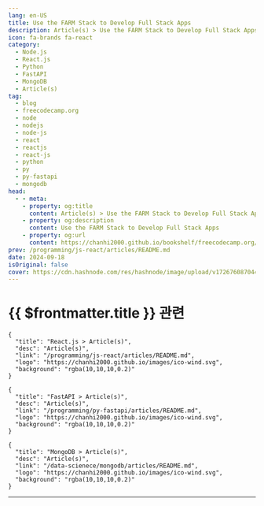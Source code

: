 ```yaml
---
lang: en-US
title: Use the FARM Stack to Develop Full Stack Apps
description: Article(s) > Use the FARM Stack to Develop Full Stack Apps
icon: fa-brands fa-react
category: 
  - Node.js
  - React.js
  - Python
  - FastAPI
  - MongoDB
  - Article(s)
tag: 
  - blog
  - freecodecamp.org
  - node
  - nodejs
  - node-js
  - react
  - reactjs
  - react-js
  - python
  - py
  - py-fastapi
  - mongodb
head:
  - - meta:
    - property: og:title
      content: Article(s) > Use the FARM Stack to Develop Full Stack Apps
    - property: og:description
      content: Use the FARM Stack to Develop Full Stack Apps
    - property: og:url
      content: https://chanhi2000.github.io/bookshelf/freecodecamp.org/use-the-farm-stack-to-develop-full-stack-apps.html
prev: /programming/js-react/articles/README.md
date: 2024-09-18
isOriginal: false
cover: https://cdn.hashnode.com/res/hashnode/image/upload/v1726760870442/726967ee-7f01-432d-a73e-9f73f037f942.jpeg
---
```


# {{ $frontmatter.title }} 관련

```component VPCard
{
  "title": "React.js > Article(s)",
  "desc": "Article(s)",
  "link": "/programming/js-react/articles/README.md",
  "logo": "https://chanhi2000.github.io/images/ico-wind.svg",
  "background": "rgba(10,10,10,0.2)"
}
```

```component VPCard
{
  "title": "FastAPI > Article(s)",
  "desc": "Article(s)",
  "link": "/programming/py-fastapi/articles/README.md",
  "logo": "https://chanhi2000.github.io/images/ico-wind.svg",
  "background": "rgba(10,10,10,0.2)"
}
```

<!-- TODO: fastAPI 생성 -->

```component VPCard
{
  "title": "MongoDB > Article(s)",
  "desc": "Article(s)",
  "link": "/data-scienece/mongodb/articles/README.md",
  "logo": "https://chanhi2000.github.io/images/ico-wind.svg",
  "background": "rgba(10,10,10,0.2)"
}
```

---

<SiteInfo
  name="Use the FARM Stack to Develop Full Stack Apps"
  desc="The FARM stack is a modern web development stack that combines three powerful technologies: FastAPI, React, and MongoDB. This full-stack solution provides developers with a robust set of tools to build scalable, efficient, and high-performance web ap..."
  url="https://freecodecamp.org/news/use-the-farm-stack-to-develop-full-stack-apps/"
  logo="https://cdn.freecodecamp.org/universal/favicons/favicon.ico"
  preview="https://cdn.hashnode.com/res/hashnode/image/upload/v1726760870442/726967ee-7f01-432d-a73e-9f73f037f942.jpeg"/>

<!-- TODO: 작성 -->

<!--
<p>The FARM stack is a modern web development stack that combines three powerful technologies: FastAPI, React, and MongoDB. This full-stack solution provides developers with a robust set of tools to build scalable, efficient, and high-performance web applications.</p>
<p>In this article, I'll be giving you an introduction to each of the key technologies, and then we'll build a project using the FARM stack and Docker so you can see how everything works together.</p>
<p>This article is based on a course I created <a target="_blank" href="https://www.youtube.com/watch?v=PWG7NlUDVaA">on the freeCodeCamp.org YouTube channel</a>. Watch it here:</p>
<div class="embed-wrapper">
        <iframe width="560" height="315" src="https://www.youtube.com/embed/PWG7NlUDVaA" style="aspect-ratio: 16 / 9; width: 100%; height: auto;" title="YouTube video player" allow="accelerometer; autoplay; clipboard-write; encrypted-media; gyroscope; picture-in-picture; web-share" referrerpolicy="strict-origin-when-cross-origin" allowfullscreen="" loading="lazy"></iframe></div>
<p> </p>
<h1 id="heading-introduction-to-the-farm-stack">Introduction to the FARM Stack</h1>
<p>The FARM in FARM stack stands for:</p>
<ul>
<li><p>F: FastAPI (Backend)</p>
</li>
<li><p>R: React (Frontend)</p>
</li>
<li><p>M: MongoDB (Database)</p>
</li>
</ul>
<p>The FARM stack is designed to leverage the strengths of each component, allowing developers to create feature-rich applications with a smooth development experience.</p>
<h3 id="heading-components-of-farm-stack">Components of FARM Stack</h3>
<ol>
<li><p><strong>FastAPI:</strong> FastAPI is a modern, high-performance Python web framework for building APIs. It's designed to be easy to use, fast to code, and ready for production environments. FastAPI is built on top of Starlette for the web parts and Pydantic for the data parts, making it a powerful choice for building robust backend services.</p>
</li>
<li><p><strong>React</strong>: React is a popular JavaScript library for building user interfaces. Developed and maintained by Facebook, React allows developers to create reusable UI components that efficiently update and render as data changes. Its component-based architecture and virtual DOM make it an excellent choice for building dynamic and responsive frontend applications.</p>
</li>
<li><p><strong>MongoDB:</strong> MongoDB is a document-oriented NoSQL database. It stores data in flexible, JSON-like documents, meaning fields can vary from document to document and data structure can be changed over time. This flexibility makes MongoDB an ideal choice for applications that need to evolve quickly and handle diverse data types.</p>
</li>
</ol>
<h3 id="heading-advantages-of-using-farm-stack">Advantages of using FARM Stack</h3>
<ol>
<li><p>High Performance: FastAPI is one of the fastest Python frameworks available, while React's virtual DOM ensures efficient UI updates. MongoDB's document model allows for quick reads and writes.</p>
</li>
<li><p>Scalability: All components of the FARM stack are designed to scale. FastAPI can handle concurrent requests efficiently, React applications can manage complex UIs, and MongoDB can distribute data across multiple servers.</p>
</li>
<li><p>Community and Ecosystem: All three technologies have large, active communities and rich ecosystems of libraries and tools.</p>
</li>
<li><p>Flexibility: The FARM stack is flexible enough to accommodate various types of web applications, from simple CRUD apps to complex, data-intensive systems.</p>
</li>
</ol>
<p>By combining these technologies, the FARM stack provides a comprehensive solution for building modern web applications. It allows developers to create fast, scalable backends with FastAPI, intuitive and responsive frontends with React, and flexible, efficient data storage with MongoDB. This stack is particularly well-suited for applications that require real-time updates, complex data models, and high performance.</p>
<h1 id="heading-project-overview-todo-application">Project Overview: Todo Application</h1>
<p>In the video course, I cover more about each individual technology in the FARM Stack. But in this article, we are going to jump right into a project to put everything together.</p>
<p>We will be creating a todo application to help us understand the FARM stack. Before we start creating the applicaiton, let’s discuss more about the features and software architecture.</p>
<h3 id="heading-features-of-the-todo-application">Features of the todo application</h3>
<p>Our FARM stack todo application will include the following features:</p>
<ol>
<li><p>Multiple Todo Lists:</p>
<ul>
<li><p>Users can create, view, update, and delete multiple todo lists.</p>
</li>
<li><p>Each list has a name and contains multiple todo items.</p>
</li>
</ul>
</li>
<li><p>Todo Items:</p>
<ul>
<li><p>Within each list, users can add, view, update, and delete todo items.</p>
</li>
<li><p>Each item has a label, a checked/unchecked status, and belongs to a specific list.</p>
</li>
</ul>
</li>
<li><p>Real-time Updates:</p>
<ul>
<li>The UI updates in real-time when changes are made to lists or items.</li>
</ul>
</li>
<li><p>Responsive Design:</p>
<ul>
<li>The application will be responsive and work well on both desktop and mobile devices.</li>
</ul>
</li>
</ol>
<h3 id="heading-system-architecture">System architecture</h3>
<p>Our todo application will follow a typical FARM stack architecture:</p>
<ol>
<li><p>Frontend (React):</p>
<ul>
<li><p>Provides the user interface for interacting with todo lists and items.</p>
</li>
<li><p>Communicates with the backend via RESTful API calls.</p>
</li>
</ul>
</li>
<li><p>Backend (FastAPI):</p>
<ul>
<li><p>Handles API requests from the frontend.</p>
</li>
<li><p>Implements business logic for managing todo lists and items.</p>
</li>
<li><p>Interacts with the MongoDB database for data persistence.</p>
</li>
</ul>
</li>
<li><p>Database (MongoDB):</p>
<ul>
<li><p>Stores todo lists and items.</p>
</li>
<li><p>Provides efficient querying and updating of todo data.</p>
</li>
</ul>
</li>
<li><p>Docker:</p>
<ul>
<li>Containerizes each component (frontend, backend, database) for easy development and deployment.</li>
</ul>
</li>
</ol>
<h3 id="heading-data-model-design">Data model design</h3>
<p>Our MongoDB data model will consist of two main structures:</p>
<ol>
<li>Todo List:</li>
</ol>
<pre class="language-json" tabindex="0"><code class="language-json">   <span class="token punctuation">{</span>
     <span class="token property">"_id"</span><span class="token operator">:</span> ObjectId<span class="token punctuation">,</span>
     <span class="token property">"name"</span><span class="token operator">:</span> String<span class="token punctuation">,</span>
     <span class="token property">"items"</span><span class="token operator">:</span> <span class="token punctuation">[</span>
       <span class="token punctuation">{</span>
         <span class="token property">"id"</span><span class="token operator">:</span> String<span class="token punctuation">,</span>
         <span class="token property">"label"</span><span class="token operator">:</span> String<span class="token punctuation">,</span>
         <span class="token property">"checked"</span><span class="token operator">:</span> Boolean
       <span class="token punctuation">}</span>
     <span class="token punctuation">]</span>
   <span class="token punctuation">}</span>
</code></pre>
<ol start="2">
<li>List Summary (for displaying in the list of all todo lists):</li>
</ol>
<pre class="language-json" tabindex="0"><code class="language-json">   <span class="token punctuation">{</span>
     <span class="token property">"_id"</span><span class="token operator">:</span> ObjectId<span class="token punctuation">,</span>
     <span class="token property">"name"</span><span class="token operator">:</span> String<span class="token punctuation">,</span>
     <span class="token property">"item_count"</span><span class="token operator">:</span> Integer
   <span class="token punctuation">}</span>
</code></pre>
<h3 id="heading-api-endpoint-design">API endpoint design</h3>
<p>Our FastAPI backend will expose the following RESTful endpoints:</p>
<ol>
<li><p>Todo Lists:</p>
<ul>
<li><p>GET /api/lists: Retrieve all todo lists (summary view)</p>
</li>
<li><p>POST /api/lists: Create a new todo list</p>
</li>
<li><p>GET /api/lists/{list_id}: Retrieve a specific todo list with all its items</p>
</li>
<li><p>DELETE /api/lists/{list_id}: Delete a specific todo list</p>
</li>
</ul>
</li>
<li><p>Todo Items:</p>
<ul>
<li><p>POST /api/lists/{list_id}/items: Add a new item to a specific list</p>
</li>
<li><p>PATCH /api/lists/{list_id}/checked_state: Update the checked state of an item</p>
</li>
<li><p>DELETE /api/lists/{list_id}/items/{item_id}: Delete a specific item from a list</p>
</li>
</ul>
</li>
</ol>
<p>This project will provide a solid foundation in FARM stack development and Docker containerization, which you can then expand upon for more complex applications in the future.</p>
<p>So let's get started with the project.</p>
<h1 id="heading-project-tutorial">Project Tutorial</h1>
<h2 id="heading-project-setup-and-backend-development">Project Setup and Backend Development</h2>
<p>Step 1: Set up the project structure</p>
<p>Create a new directory for your project:</p>
<pre class="language-csharp" tabindex="0"><code class="language-csharp">   mkdir farm<span class="token operator">-</span>stack<span class="token operator">-</span>todo
   cd farm<span class="token operator">-</span>stack<span class="token operator">-</span>todo
</code></pre>
<p>Create subdirectories for the backend and frontend:</p>
<pre class="language-csharp" tabindex="0"><code class="language-csharp">   mkdir backend frontend
</code></pre>
<p>Step 2: Set up the backend environment</p>
<p>Navigate to the backend directory:</p>
<pre class="language-csharp" tabindex="0"><code class="language-csharp">   cd backend
</code></pre>
<p>Create a virtual environment and activate it:</p>
<pre class="language-csharp" tabindex="0"><code class="language-csharp">   python <span class="token operator">-</span>m venv venv
   source venv<span class="token operator">/</span>bin<span class="token operator">/</span>activate  # <span class="token class-name">On</span> Windows<span class="token punctuation">,</span> <span class="token named-parameter punctuation">use</span><span class="token punctuation">:</span> venv\Scripts\activate
</code></pre>
<p>Create the following files in the backend directory:</p>
<ol start="3">
<li><ul>
<li><p>Dockerfile</p>
<ul>
<li>pyproject.toml</li>
</ul>
</li>
</ul>
</li>
</ol>
<p>    In your terminal, install the required packages:</p>
<pre class="language-powershell" tabindex="0"><code class="language-powershell">pip install <span class="token string">"fastapi[all]"</span> <span class="token string">"motor[srv]"</span> beanie aiostream
</code></pre>
<p>Generate the requirements.txt file:</p>
<pre class="language-powershell" tabindex="0"><code class="language-powershell">pip freeze &gt; requirements<span class="token punctuation">.</span>txt
</code></pre>
<p>After creating the requirements.txt file (either through pip-compile or manually), you can install the dependencies using:</p>
<pre class="language-csharp" tabindex="0"><code class="language-csharp">   pip install <span class="token operator">-</span>r requirements<span class="token punctuation">.</span>txt
</code></pre>
<p>Add the following content to Dockerfile:</p>
<pre class="language-csharp" tabindex="0"><code class="language-csharp">   <span class="token class-name">FROM</span> python<span class="token punctuation">:</span><span class="token number">3</span>

   WORKDIR <span class="token operator">/</span>usr<span class="token operator">/</span>src<span class="token operator">/</span>app
   COPY requirements<span class="token punctuation">.</span>txt <span class="token punctuation">.</span><span class="token operator">/</span>

   RUN pip install <span class="token operator">--</span>no<span class="token operator">-</span>cache<span class="token operator">-</span>dir <span class="token operator">--</span>upgrade <span class="token operator">-</span>r <span class="token punctuation">.</span><span class="token operator">/</span>requirements<span class="token punctuation">.</span>txt

   EXPOSE <span class="token number">3001</span>

   CMD <span class="token punctuation">[</span> <span class="token string">"python"</span><span class="token punctuation">,</span> <span class="token string">"./src/server.py"</span> <span class="token punctuation">]</span>
</code></pre>
<p>Add the following content to pyproject.toml:</p>
<pre class="language-csharp" tabindex="0"><code class="language-csharp">   <span class="token punctuation">[</span><span class="token attribute"><span class="token class-name">tool<span class="token punctuation">.</span>pytest<span class="token punctuation">.</span>ini_options</span></span><span class="token punctuation">]</span>
   pythonpath <span class="token operator">=</span> <span class="token string">"src"</span>
</code></pre>
<p>Step 4: Set up the backend structure</p>
<p>Create a src directory inside the backend directory:</p>
<pre class="language-csharp" tabindex="0"><code class="language-csharp">   mkdir src
</code></pre>
<p>Create the following files inside the src directory:</p>
<ol start="2">
<li><ul>
<li><p><a target="_blank" href="http://server.py">server.py</a></p>
<ul>
<li><a target="_blank" href="http://dal.py">dal.py</a></li>
</ul>
</li>
</ul>
</li>
</ol>
<p>Step 5: Implement the Data Access Layer (DAL)</p>
<p>Open src/<a target="_blank" href="http://dal.py">dal.py</a> and add the following content:</p>
<pre class="language-python" tabindex="0"><code class="language-python"><span class="token keyword">from</span> bson <span class="token keyword">import</span> ObjectId
<span class="token keyword">from</span> motor<span class="token punctuation">.</span>motor_asyncio <span class="token keyword">import</span> AsyncIOMotorCollection
<span class="token keyword">from</span> pymongo <span class="token keyword">import</span> ReturnDocument

<span class="token keyword">from</span> pydantic <span class="token keyword">import</span> BaseModel

<span class="token keyword">from</span> uuid <span class="token keyword">import</span> uuid4

<span class="token keyword">class</span> <span class="token class-name">ListSummary</span><span class="token punctuation">(</span>BaseModel<span class="token punctuation">)</span><span class="token punctuation">:</span>
  <span class="token builtin">id</span><span class="token punctuation">:</span> <span class="token builtin">str</span>
  name<span class="token punctuation">:</span> <span class="token builtin">str</span>
  item_count<span class="token punctuation">:</span> <span class="token builtin">int</span>

  <span class="token decorator annotation punctuation">@staticmethod</span>
  <span class="token keyword">def</span> <span class="token function">from_doc</span><span class="token punctuation">(</span>doc<span class="token punctuation">)</span> <span class="token operator">-</span><span class="token operator">&gt;</span> <span class="token string">"ListSummary"</span><span class="token punctuation">:</span>
      <span class="token keyword">return</span> ListSummary<span class="token punctuation">(</span>
          <span class="token builtin">id</span><span class="token operator">=</span><span class="token builtin">str</span><span class="token punctuation">(</span>doc<span class="token punctuation">[</span><span class="token string">"_id"</span><span class="token punctuation">]</span><span class="token punctuation">)</span><span class="token punctuation">,</span>
          name<span class="token operator">=</span>doc<span class="token punctuation">[</span><span class="token string">"name"</span><span class="token punctuation">]</span><span class="token punctuation">,</span>
          item_count<span class="token operator">=</span>doc<span class="token punctuation">[</span><span class="token string">"item_count"</span><span class="token punctuation">]</span><span class="token punctuation">,</span>
      <span class="token punctuation">)</span>

<span class="token keyword">class</span> <span class="token class-name">ToDoListItem</span><span class="token punctuation">(</span>BaseModel<span class="token punctuation">)</span><span class="token punctuation">:</span>
  <span class="token builtin">id</span><span class="token punctuation">:</span> <span class="token builtin">str</span>
  label<span class="token punctuation">:</span> <span class="token builtin">str</span>
  checked<span class="token punctuation">:</span> <span class="token builtin">bool</span>

  <span class="token decorator annotation punctuation">@staticmethod</span>
  <span class="token keyword">def</span> <span class="token function">from_doc</span><span class="token punctuation">(</span>item<span class="token punctuation">)</span> <span class="token operator">-</span><span class="token operator">&gt;</span> <span class="token string">"ToDoListItem"</span><span class="token punctuation">:</span>
      <span class="token keyword">return</span> ToDoListItem<span class="token punctuation">(</span>
          <span class="token builtin">id</span><span class="token operator">=</span>item<span class="token punctuation">[</span><span class="token string">"id"</span><span class="token punctuation">]</span><span class="token punctuation">,</span>
          label<span class="token operator">=</span>item<span class="token punctuation">[</span><span class="token string">"label"</span><span class="token punctuation">]</span><span class="token punctuation">,</span>
          checked<span class="token operator">=</span>item<span class="token punctuation">[</span><span class="token string">"checked"</span><span class="token punctuation">]</span><span class="token punctuation">,</span>
      <span class="token punctuation">)</span>

<span class="token keyword">class</span> <span class="token class-name">ToDoList</span><span class="token punctuation">(</span>BaseModel<span class="token punctuation">)</span><span class="token punctuation">:</span>
  <span class="token builtin">id</span><span class="token punctuation">:</span> <span class="token builtin">str</span>
  name<span class="token punctuation">:</span> <span class="token builtin">str</span>
  items<span class="token punctuation">:</span> <span class="token builtin">list</span><span class="token punctuation">[</span>ToDoListItem<span class="token punctuation">]</span>

  <span class="token decorator annotation punctuation">@staticmethod</span>
  <span class="token keyword">def</span> <span class="token function">from_doc</span><span class="token punctuation">(</span>doc<span class="token punctuation">)</span> <span class="token operator">-</span><span class="token operator">&gt;</span> <span class="token string">"ToDoList"</span><span class="token punctuation">:</span>
      <span class="token keyword">return</span> ToDoList<span class="token punctuation">(</span>
          <span class="token builtin">id</span><span class="token operator">=</span><span class="token builtin">str</span><span class="token punctuation">(</span>doc<span class="token punctuation">[</span><span class="token string">"_id"</span><span class="token punctuation">]</span><span class="token punctuation">)</span><span class="token punctuation">,</span>
          name<span class="token operator">=</span>doc<span class="token punctuation">[</span><span class="token string">"name"</span><span class="token punctuation">]</span><span class="token punctuation">,</span>
          items<span class="token operator">=</span><span class="token punctuation">[</span>ToDoListItem<span class="token punctuation">.</span>from_doc<span class="token punctuation">(</span>item<span class="token punctuation">)</span> <span class="token keyword">for</span> item <span class="token keyword">in</span> doc<span class="token punctuation">[</span><span class="token string">"items"</span><span class="token punctuation">]</span><span class="token punctuation">]</span><span class="token punctuation">,</span>
      <span class="token punctuation">)</span>

<span class="token keyword">class</span> <span class="token class-name">ToDoDAL</span><span class="token punctuation">:</span>
  <span class="token keyword">def</span> <span class="token function">__init__</span><span class="token punctuation">(</span>self<span class="token punctuation">,</span> todo_collection<span class="token punctuation">:</span> AsyncIOMotorCollection<span class="token punctuation">)</span><span class="token punctuation">:</span>
      self<span class="token punctuation">.</span>_todo_collection <span class="token operator">=</span> todo_collection

  <span class="token keyword">async</span> <span class="token keyword">def</span> <span class="token function">list_todo_lists</span><span class="token punctuation">(</span>self<span class="token punctuation">,</span> session<span class="token operator">=</span><span class="token boolean">None</span><span class="token punctuation">)</span><span class="token punctuation">:</span>
      <span class="token keyword">async</span> <span class="token keyword">for</span> doc <span class="token keyword">in</span> self<span class="token punctuation">.</span>_todo_collection<span class="token punctuation">.</span>find<span class="token punctuation">(</span>
          <span class="token punctuation">{</span><span class="token punctuation">}</span><span class="token punctuation">,</span>
          projection<span class="token operator">=</span><span class="token punctuation">{</span>
              <span class="token string">"name"</span><span class="token punctuation">:</span> <span class="token number">1</span><span class="token punctuation">,</span>
              <span class="token string">"item_count"</span><span class="token punctuation">:</span> <span class="token punctuation">{</span><span class="token string">"$size"</span><span class="token punctuation">:</span> <span class="token string">"$items"</span><span class="token punctuation">}</span><span class="token punctuation">,</span>
          <span class="token punctuation">}</span><span class="token punctuation">,</span>
          sort<span class="token operator">=</span><span class="token punctuation">{</span><span class="token string">"name"</span><span class="token punctuation">:</span> <span class="token number">1</span><span class="token punctuation">}</span><span class="token punctuation">,</span>
          session<span class="token operator">=</span>session<span class="token punctuation">,</span>
      <span class="token punctuation">)</span><span class="token punctuation">:</span>
          <span class="token keyword">yield</span> ListSummary<span class="token punctuation">.</span>from_doc<span class="token punctuation">(</span>doc<span class="token punctuation">)</span>

  <span class="token keyword">async</span> <span class="token keyword">def</span> <span class="token function">create_todo_list</span><span class="token punctuation">(</span>self<span class="token punctuation">,</span> name<span class="token punctuation">:</span> <span class="token builtin">str</span><span class="token punctuation">,</span> session<span class="token operator">=</span><span class="token boolean">None</span><span class="token punctuation">)</span> <span class="token operator">-</span><span class="token operator">&gt;</span> <span class="token builtin">str</span><span class="token punctuation">:</span>
      response <span class="token operator">=</span> <span class="token keyword">await</span> self<span class="token punctuation">.</span>_todo_collection<span class="token punctuation">.</span>insert_one<span class="token punctuation">(</span>
          <span class="token punctuation">{</span><span class="token string">"name"</span><span class="token punctuation">:</span> name<span class="token punctuation">,</span> <span class="token string">"items"</span><span class="token punctuation">:</span> <span class="token punctuation">[</span><span class="token punctuation">]</span><span class="token punctuation">}</span><span class="token punctuation">,</span>
          session<span class="token operator">=</span>session<span class="token punctuation">,</span>
      <span class="token punctuation">)</span>
      <span class="token keyword">return</span> <span class="token builtin">str</span><span class="token punctuation">(</span>response<span class="token punctuation">.</span>inserted_id<span class="token punctuation">)</span>

  <span class="token keyword">async</span> <span class="token keyword">def</span> <span class="token function">get_todo_list</span><span class="token punctuation">(</span>self<span class="token punctuation">,</span> <span class="token builtin">id</span><span class="token punctuation">:</span> <span class="token builtin">str</span> <span class="token operator">|</span> ObjectId<span class="token punctuation">,</span> session<span class="token operator">=</span><span class="token boolean">None</span><span class="token punctuation">)</span> <span class="token operator">-</span><span class="token operator">&gt;</span> ToDoList<span class="token punctuation">:</span>
      doc <span class="token operator">=</span> <span class="token keyword">await</span> self<span class="token punctuation">.</span>_todo_collection<span class="token punctuation">.</span>find_one<span class="token punctuation">(</span>
          <span class="token punctuation">{</span><span class="token string">"_id"</span><span class="token punctuation">:</span> ObjectId<span class="token punctuation">(</span><span class="token builtin">id</span><span class="token punctuation">)</span><span class="token punctuation">}</span><span class="token punctuation">,</span>
          session<span class="token operator">=</span>session<span class="token punctuation">,</span>
      <span class="token punctuation">)</span>
      <span class="token keyword">return</span> ToDoList<span class="token punctuation">.</span>from_doc<span class="token punctuation">(</span>doc<span class="token punctuation">)</span>

  <span class="token keyword">async</span> <span class="token keyword">def</span> <span class="token function">delete_todo_list</span><span class="token punctuation">(</span>self<span class="token punctuation">,</span> <span class="token builtin">id</span><span class="token punctuation">:</span> <span class="token builtin">str</span> <span class="token operator">|</span> ObjectId<span class="token punctuation">,</span> session<span class="token operator">=</span><span class="token boolean">None</span><span class="token punctuation">)</span> <span class="token operator">-</span><span class="token operator">&gt;</span> <span class="token builtin">bool</span><span class="token punctuation">:</span>
      response <span class="token operator">=</span> <span class="token keyword">await</span> self<span class="token punctuation">.</span>_todo_collection<span class="token punctuation">.</span>delete_one<span class="token punctuation">(</span>
          <span class="token punctuation">{</span><span class="token string">"_id"</span><span class="token punctuation">:</span> ObjectId<span class="token punctuation">(</span><span class="token builtin">id</span><span class="token punctuation">)</span><span class="token punctuation">}</span><span class="token punctuation">,</span>
          session<span class="token operator">=</span>session<span class="token punctuation">,</span>
      <span class="token punctuation">)</span>
      <span class="token keyword">return</span> response<span class="token punctuation">.</span>deleted_count <span class="token operator">==</span> <span class="token number">1</span>

  <span class="token keyword">async</span> <span class="token keyword">def</span> <span class="token function">create_item</span><span class="token punctuation">(</span>
      self<span class="token punctuation">,</span>
      <span class="token builtin">id</span><span class="token punctuation">:</span> <span class="token builtin">str</span> <span class="token operator">|</span> ObjectId<span class="token punctuation">,</span>
      label<span class="token punctuation">:</span> <span class="token builtin">str</span><span class="token punctuation">,</span>
      session<span class="token operator">=</span><span class="token boolean">None</span><span class="token punctuation">,</span>
  <span class="token punctuation">)</span> <span class="token operator">-</span><span class="token operator">&gt;</span> ToDoList <span class="token operator">|</span> <span class="token boolean">None</span><span class="token punctuation">:</span>
      result <span class="token operator">=</span> <span class="token keyword">await</span> self<span class="token punctuation">.</span>_todo_collection<span class="token punctuation">.</span>find_one_and_update<span class="token punctuation">(</span>
          <span class="token punctuation">{</span><span class="token string">"_id"</span><span class="token punctuation">:</span> ObjectId<span class="token punctuation">(</span><span class="token builtin">id</span><span class="token punctuation">)</span><span class="token punctuation">}</span><span class="token punctuation">,</span>
          <span class="token punctuation">{</span>
              <span class="token string">"$push"</span><span class="token punctuation">:</span> <span class="token punctuation">{</span>
                  <span class="token string">"items"</span><span class="token punctuation">:</span> <span class="token punctuation">{</span>
                      <span class="token string">"id"</span><span class="token punctuation">:</span> uuid4<span class="token punctuation">(</span><span class="token punctuation">)</span><span class="token punctuation">.</span><span class="token builtin">hex</span><span class="token punctuation">,</span>
                      <span class="token string">"label"</span><span class="token punctuation">:</span> label<span class="token punctuation">,</span>
                      <span class="token string">"checked"</span><span class="token punctuation">:</span> <span class="token boolean">False</span><span class="token punctuation">,</span>
                  <span class="token punctuation">}</span>
              <span class="token punctuation">}</span>
          <span class="token punctuation">}</span><span class="token punctuation">,</span>
          session<span class="token operator">=</span>session<span class="token punctuation">,</span>
          return_document<span class="token operator">=</span>ReturnDocument<span class="token punctuation">.</span>AFTER<span class="token punctuation">,</span>
      <span class="token punctuation">)</span>
      <span class="token keyword">if</span> result<span class="token punctuation">:</span>
          <span class="token keyword">return</span> ToDoList<span class="token punctuation">.</span>from_doc<span class="token punctuation">(</span>result<span class="token punctuation">)</span>

  <span class="token keyword">async</span> <span class="token keyword">def</span> <span class="token function">set_checked_state</span><span class="token punctuation">(</span>
      self<span class="token punctuation">,</span>
      doc_id<span class="token punctuation">:</span> <span class="token builtin">str</span> <span class="token operator">|</span> ObjectId<span class="token punctuation">,</span>
      item_id<span class="token punctuation">:</span> <span class="token builtin">str</span><span class="token punctuation">,</span>
      checked_state<span class="token punctuation">:</span> <span class="token builtin">bool</span><span class="token punctuation">,</span>
      session<span class="token operator">=</span><span class="token boolean">None</span><span class="token punctuation">,</span>
  <span class="token punctuation">)</span> <span class="token operator">-</span><span class="token operator">&gt;</span> ToDoList <span class="token operator">|</span> <span class="token boolean">None</span><span class="token punctuation">:</span>
      result <span class="token operator">=</span> <span class="token keyword">await</span> self<span class="token punctuation">.</span>_todo_collection<span class="token punctuation">.</span>find_one_and_update<span class="token punctuation">(</span>
          <span class="token punctuation">{</span><span class="token string">"_id"</span><span class="token punctuation">:</span> ObjectId<span class="token punctuation">(</span>doc_id<span class="token punctuation">)</span><span class="token punctuation">,</span> <span class="token string">"items.id"</span><span class="token punctuation">:</span> item_id<span class="token punctuation">}</span><span class="token punctuation">,</span>
          <span class="token punctuation">{</span><span class="token string">"$set"</span><span class="token punctuation">:</span> <span class="token punctuation">{</span><span class="token string">"items.$.checked"</span><span class="token punctuation">:</span> checked_state<span class="token punctuation">}</span><span class="token punctuation">}</span><span class="token punctuation">,</span>
          session<span class="token operator">=</span>session<span class="token punctuation">,</span>
          return_document<span class="token operator">=</span>ReturnDocument<span class="token punctuation">.</span>AFTER<span class="token punctuation">,</span>
      <span class="token punctuation">)</span>
      <span class="token keyword">if</span> result<span class="token punctuation">:</span>
          <span class="token keyword">return</span> ToDoList<span class="token punctuation">.</span>from_doc<span class="token punctuation">(</span>result<span class="token punctuation">)</span>

  <span class="token keyword">async</span> <span class="token keyword">def</span> <span class="token function">delete_item</span><span class="token punctuation">(</span>
      self<span class="token punctuation">,</span>
      doc_id<span class="token punctuation">:</span> <span class="token builtin">str</span> <span class="token operator">|</span> ObjectId<span class="token punctuation">,</span>
      item_id<span class="token punctuation">:</span> <span class="token builtin">str</span><span class="token punctuation">,</span>
      session<span class="token operator">=</span><span class="token boolean">None</span><span class="token punctuation">,</span>
  <span class="token punctuation">)</span> <span class="token operator">-</span><span class="token operator">&gt;</span> ToDoList <span class="token operator">|</span> <span class="token boolean">None</span><span class="token punctuation">:</span>
      result <span class="token operator">=</span> <span class="token keyword">await</span> self<span class="token punctuation">.</span>_todo_collection<span class="token punctuation">.</span>find_one_and_update<span class="token punctuation">(</span>
          <span class="token punctuation">{</span><span class="token string">"_id"</span><span class="token punctuation">:</span> ObjectId<span class="token punctuation">(</span>doc_id<span class="token punctuation">)</span><span class="token punctuation">}</span><span class="token punctuation">,</span>
          <span class="token punctuation">{</span><span class="token string">"$pull"</span><span class="token punctuation">:</span> <span class="token punctuation">{</span><span class="token string">"items"</span><span class="token punctuation">:</span> <span class="token punctuation">{</span><span class="token string">"id"</span><span class="token punctuation">:</span> item_id<span class="token punctuation">}</span><span class="token punctuation">}</span><span class="token punctuation">}</span><span class="token punctuation">,</span>
          session<span class="token operator">=</span>session<span class="token punctuation">,</span>
          return_document<span class="token operator">=</span>ReturnDocument<span class="token punctuation">.</span>AFTER<span class="token punctuation">,</span>
      <span class="token punctuation">)</span>
      <span class="token keyword">if</span> result<span class="token punctuation">:</span>
          <span class="token keyword">return</span> ToDoList<span class="token punctuation">.</span>from_doc<span class="token punctuation">(</span>result<span class="token punctuation">)</span>
</code></pre>
<p>This concludes Part 1 of the tutorial, where we set up the project structure and implemented the Data Access Layer for our FARM stack todo application. In the next part, we'll implement the FastAPI server and create the API endpoints.</p>
<h2 id="heading-implementing-the-fastapi-server">Implementing the FastAPI Server</h2>
<p>Step 6: Implement the FastAPI server</p>
<p>Open src/<a target="_blank" href="http://server.py">server.py</a> and add the following content:</p>
<pre class="language-python" tabindex="0"><code class="language-python"><span class="token keyword">from</span> contextlib <span class="token keyword">import</span> asynccontextmanager
<span class="token keyword">from</span> datetime <span class="token keyword">import</span> datetime
<span class="token keyword">import</span> os
<span class="token keyword">import</span> sys

<span class="token keyword">from</span> bson <span class="token keyword">import</span> ObjectId
<span class="token keyword">from</span> fastapi <span class="token keyword">import</span> FastAPI<span class="token punctuation">,</span> status
<span class="token keyword">from</span> motor<span class="token punctuation">.</span>motor_asyncio <span class="token keyword">import</span> AsyncIOMotorClient
<span class="token keyword">from</span> pydantic <span class="token keyword">import</span> BaseModel
<span class="token keyword">import</span> uvicorn

<span class="token keyword">from</span> dal <span class="token keyword">import</span> ToDoDAL<span class="token punctuation">,</span> ListSummary<span class="token punctuation">,</span> ToDoList

COLLECTION_NAME <span class="token operator">=</span> <span class="token string">"todo_lists"</span>
MONGODB_URI <span class="token operator">=</span> os<span class="token punctuation">.</span>environ<span class="token punctuation">[</span><span class="token string">"MONGODB_URI"</span><span class="token punctuation">]</span>
DEBUG <span class="token operator">=</span> os<span class="token punctuation">.</span>environ<span class="token punctuation">.</span>get<span class="token punctuation">(</span><span class="token string">"DEBUG"</span><span class="token punctuation">,</span> <span class="token string">""</span><span class="token punctuation">)</span><span class="token punctuation">.</span>strip<span class="token punctuation">(</span><span class="token punctuation">)</span><span class="token punctuation">.</span>lower<span class="token punctuation">(</span><span class="token punctuation">)</span> <span class="token keyword">in</span> <span class="token punctuation">{</span><span class="token string">"1"</span><span class="token punctuation">,</span> <span class="token string">"true"</span><span class="token punctuation">,</span> <span class="token string">"on"</span><span class="token punctuation">,</span> <span class="token string">"yes"</span><span class="token punctuation">}</span>


<span class="token decorator annotation punctuation">@asynccontextmanager</span>
<span class="token keyword">async</span> <span class="token keyword">def</span> <span class="token function">lifespan</span><span class="token punctuation">(</span>app<span class="token punctuation">:</span> FastAPI<span class="token punctuation">)</span><span class="token punctuation">:</span>
    <span class="token comment"># Startup:</span>
    client <span class="token operator">=</span> AsyncIOMotorClient<span class="token punctuation">(</span>MONGODB_URI<span class="token punctuation">)</span>
    database <span class="token operator">=</span> client<span class="token punctuation">.</span>get_default_database<span class="token punctuation">(</span><span class="token punctuation">)</span>

    <span class="token comment"># Ensure the database is available:</span>
    pong <span class="token operator">=</span> <span class="token keyword">await</span> database<span class="token punctuation">.</span>command<span class="token punctuation">(</span><span class="token string">"ping"</span><span class="token punctuation">)</span>
    <span class="token keyword">if</span> <span class="token builtin">int</span><span class="token punctuation">(</span>pong<span class="token punctuation">[</span><span class="token string">"ok"</span><span class="token punctuation">]</span><span class="token punctuation">)</span> <span class="token operator">!=</span> <span class="token number">1</span><span class="token punctuation">:</span>
        <span class="token keyword">raise</span> Exception<span class="token punctuation">(</span><span class="token string">"Cluster connection is not okay!"</span><span class="token punctuation">)</span>

    todo_lists <span class="token operator">=</span> database<span class="token punctuation">.</span>get_collection<span class="token punctuation">(</span>COLLECTION_NAME<span class="token punctuation">)</span>
    app<span class="token punctuation">.</span>todo_dal <span class="token operator">=</span> ToDoDAL<span class="token punctuation">(</span>todo_lists<span class="token punctuation">)</span>

    <span class="token comment"># Yield back to FastAPI Application:</span>
    <span class="token keyword">yield</span>

    <span class="token comment"># Shutdown:</span>
    client<span class="token punctuation">.</span>close<span class="token punctuation">(</span><span class="token punctuation">)</span>


app <span class="token operator">=</span> FastAPI<span class="token punctuation">(</span>lifespan<span class="token operator">=</span>lifespan<span class="token punctuation">,</span> debug<span class="token operator">=</span>DEBUG<span class="token punctuation">)</span>


<span class="token decorator annotation punctuation">@app<span class="token punctuation">.</span>get</span><span class="token punctuation">(</span><span class="token string">"/api/lists"</span><span class="token punctuation">)</span>
<span class="token keyword">async</span> <span class="token keyword">def</span> <span class="token function">get_all_lists</span><span class="token punctuation">(</span><span class="token punctuation">)</span> <span class="token operator">-</span><span class="token operator">&gt;</span> <span class="token builtin">list</span><span class="token punctuation">[</span>ListSummary<span class="token punctuation">]</span><span class="token punctuation">:</span>
    <span class="token keyword">return</span> <span class="token punctuation">[</span>i <span class="token keyword">async</span> <span class="token keyword">for</span> i <span class="token keyword">in</span> app<span class="token punctuation">.</span>todo_dal<span class="token punctuation">.</span>list_todo_lists<span class="token punctuation">(</span><span class="token punctuation">)</span><span class="token punctuation">]</span>


<span class="token keyword">class</span> <span class="token class-name">NewList</span><span class="token punctuation">(</span>BaseModel<span class="token punctuation">)</span><span class="token punctuation">:</span>
    name<span class="token punctuation">:</span> <span class="token builtin">str</span>


<span class="token keyword">class</span> <span class="token class-name">NewListResponse</span><span class="token punctuation">(</span>BaseModel<span class="token punctuation">)</span><span class="token punctuation">:</span>
    <span class="token builtin">id</span><span class="token punctuation">:</span> <span class="token builtin">str</span>
    name<span class="token punctuation">:</span> <span class="token builtin">str</span>


<span class="token decorator annotation punctuation">@app<span class="token punctuation">.</span>post</span><span class="token punctuation">(</span><span class="token string">"/api/lists"</span><span class="token punctuation">,</span> status_code<span class="token operator">=</span>status<span class="token punctuation">.</span>HTTP_201_CREATED<span class="token punctuation">)</span>
<span class="token keyword">async</span> <span class="token keyword">def</span> <span class="token function">create_todo_list</span><span class="token punctuation">(</span>new_list<span class="token punctuation">:</span> NewList<span class="token punctuation">)</span> <span class="token operator">-</span><span class="token operator">&gt;</span> NewListResponse<span class="token punctuation">:</span>
    <span class="token keyword">return</span> NewListResponse<span class="token punctuation">(</span>
        <span class="token builtin">id</span><span class="token operator">=</span><span class="token keyword">await</span> app<span class="token punctuation">.</span>todo_dal<span class="token punctuation">.</span>create_todo_list<span class="token punctuation">(</span>new_list<span class="token punctuation">.</span>name<span class="token punctuation">)</span><span class="token punctuation">,</span>
        name<span class="token operator">=</span>new_list<span class="token punctuation">.</span>name<span class="token punctuation">,</span>
    <span class="token punctuation">)</span>


<span class="token decorator annotation punctuation">@app<span class="token punctuation">.</span>get</span><span class="token punctuation">(</span><span class="token string">"/api/lists/{list_id}"</span><span class="token punctuation">)</span>
<span class="token keyword">async</span> <span class="token keyword">def</span> <span class="token function">get_list</span><span class="token punctuation">(</span>list_id<span class="token punctuation">:</span> <span class="token builtin">str</span><span class="token punctuation">)</span> <span class="token operator">-</span><span class="token operator">&gt;</span> ToDoList<span class="token punctuation">:</span>
    <span class="token triple-quoted-string string">"""Get a single to-do list"""</span>
    <span class="token keyword">return</span> <span class="token keyword">await</span> app<span class="token punctuation">.</span>todo_dal<span class="token punctuation">.</span>get_todo_list<span class="token punctuation">(</span>list_id<span class="token punctuation">)</span>


<span class="token decorator annotation punctuation">@app<span class="token punctuation">.</span>delete</span><span class="token punctuation">(</span><span class="token string">"/api/lists/{list_id}"</span><span class="token punctuation">)</span>
<span class="token keyword">async</span> <span class="token keyword">def</span> <span class="token function">delete_list</span><span class="token punctuation">(</span>list_id<span class="token punctuation">:</span> <span class="token builtin">str</span><span class="token punctuation">)</span> <span class="token operator">-</span><span class="token operator">&gt;</span> <span class="token builtin">bool</span><span class="token punctuation">:</span>
    <span class="token keyword">return</span> <span class="token keyword">await</span> app<span class="token punctuation">.</span>todo_dal<span class="token punctuation">.</span>delete_todo_list<span class="token punctuation">(</span>list_id<span class="token punctuation">)</span>


<span class="token keyword">class</span> <span class="token class-name">NewItem</span><span class="token punctuation">(</span>BaseModel<span class="token punctuation">)</span><span class="token punctuation">:</span>
    label<span class="token punctuation">:</span> <span class="token builtin">str</span>


<span class="token keyword">class</span> <span class="token class-name">NewItemResponse</span><span class="token punctuation">(</span>BaseModel<span class="token punctuation">)</span><span class="token punctuation">:</span>
    <span class="token builtin">id</span><span class="token punctuation">:</span> <span class="token builtin">str</span>
    label<span class="token punctuation">:</span> <span class="token builtin">str</span>


<span class="token decorator annotation punctuation">@app<span class="token punctuation">.</span>post</span><span class="token punctuation">(</span>
    <span class="token string">"/api/lists/{list_id}/items/"</span><span class="token punctuation">,</span>
    status_code<span class="token operator">=</span>status<span class="token punctuation">.</span>HTTP_201_CREATED<span class="token punctuation">,</span>
<span class="token punctuation">)</span>
<span class="token keyword">async</span> <span class="token keyword">def</span> <span class="token function">create_item</span><span class="token punctuation">(</span>list_id<span class="token punctuation">:</span> <span class="token builtin">str</span><span class="token punctuation">,</span> new_item<span class="token punctuation">:</span> NewItem<span class="token punctuation">)</span> <span class="token operator">-</span><span class="token operator">&gt;</span> ToDoList<span class="token punctuation">:</span>
    <span class="token keyword">return</span> <span class="token keyword">await</span> app<span class="token punctuation">.</span>todo_dal<span class="token punctuation">.</span>create_item<span class="token punctuation">(</span>list_id<span class="token punctuation">,</span> new_item<span class="token punctuation">.</span>label<span class="token punctuation">)</span>


<span class="token decorator annotation punctuation">@app<span class="token punctuation">.</span>delete</span><span class="token punctuation">(</span><span class="token string">"/api/lists/{list_id}/items/{item_id}"</span><span class="token punctuation">)</span>
<span class="token keyword">async</span> <span class="token keyword">def</span> <span class="token function">delete_item</span><span class="token punctuation">(</span>list_id<span class="token punctuation">:</span> <span class="token builtin">str</span><span class="token punctuation">,</span> item_id<span class="token punctuation">:</span> <span class="token builtin">str</span><span class="token punctuation">)</span> <span class="token operator">-</span><span class="token operator">&gt;</span> ToDoList<span class="token punctuation">:</span>
    <span class="token keyword">return</span> <span class="token keyword">await</span> app<span class="token punctuation">.</span>todo_dal<span class="token punctuation">.</span>delete_item<span class="token punctuation">(</span>list_id<span class="token punctuation">,</span> item_id<span class="token punctuation">)</span>


<span class="token keyword">class</span> <span class="token class-name">ToDoItemUpdate</span><span class="token punctuation">(</span>BaseModel<span class="token punctuation">)</span><span class="token punctuation">:</span>
    item_id<span class="token punctuation">:</span> <span class="token builtin">str</span>
    checked_state<span class="token punctuation">:</span> <span class="token builtin">bool</span>


<span class="token decorator annotation punctuation">@app<span class="token punctuation">.</span>patch</span><span class="token punctuation">(</span><span class="token string">"/api/lists/{list_id}/checked_state"</span><span class="token punctuation">)</span>
<span class="token keyword">async</span> <span class="token keyword">def</span> <span class="token function">set_checked_state</span><span class="token punctuation">(</span>list_id<span class="token punctuation">:</span> <span class="token builtin">str</span><span class="token punctuation">,</span> update<span class="token punctuation">:</span> ToDoItemUpdate<span class="token punctuation">)</span> <span class="token operator">-</span><span class="token operator">&gt;</span> ToDoList<span class="token punctuation">:</span>
    <span class="token keyword">return</span> <span class="token keyword">await</span> app<span class="token punctuation">.</span>todo_dal<span class="token punctuation">.</span>set_checked_state<span class="token punctuation">(</span>
        list_id<span class="token punctuation">,</span> update<span class="token punctuation">.</span>item_id<span class="token punctuation">,</span> update<span class="token punctuation">.</span>checked_state
    <span class="token punctuation">)</span>


<span class="token keyword">class</span> <span class="token class-name">DummyResponse</span><span class="token punctuation">(</span>BaseModel<span class="token punctuation">)</span><span class="token punctuation">:</span>
    <span class="token builtin">id</span><span class="token punctuation">:</span> <span class="token builtin">str</span>
    when<span class="token punctuation">:</span> datetime


<span class="token decorator annotation punctuation">@app<span class="token punctuation">.</span>get</span><span class="token punctuation">(</span><span class="token string">"/api/dummy"</span><span class="token punctuation">)</span>
<span class="token keyword">async</span> <span class="token keyword">def</span> <span class="token function">get_dummy</span><span class="token punctuation">(</span><span class="token punctuation">)</span> <span class="token operator">-</span><span class="token operator">&gt;</span> DummyResponse<span class="token punctuation">:</span>
    <span class="token keyword">return</span> DummyResponse<span class="token punctuation">(</span>
        <span class="token builtin">id</span><span class="token operator">=</span><span class="token builtin">str</span><span class="token punctuation">(</span>ObjectId<span class="token punctuation">(</span><span class="token punctuation">)</span><span class="token punctuation">)</span><span class="token punctuation">,</span>
        when<span class="token operator">=</span>datetime<span class="token punctuation">.</span>now<span class="token punctuation">(</span><span class="token punctuation">)</span><span class="token punctuation">,</span>
    <span class="token punctuation">)</span>


<span class="token keyword">def</span> <span class="token function">main</span><span class="token punctuation">(</span>argv<span class="token operator">=</span>sys<span class="token punctuation">.</span>argv<span class="token punctuation">[</span><span class="token number">1</span><span class="token punctuation">:</span><span class="token punctuation">]</span><span class="token punctuation">)</span><span class="token punctuation">:</span>
    <span class="token keyword">try</span><span class="token punctuation">:</span>
        uvicorn<span class="token punctuation">.</span>run<span class="token punctuation">(</span><span class="token string">"server:app"</span><span class="token punctuation">,</span> host<span class="token operator">=</span><span class="token string">"0.0.0.0"</span><span class="token punctuation">,</span> port<span class="token operator">=</span><span class="token number">3001</span><span class="token punctuation">,</span> <span class="token builtin">reload</span><span class="token operator">=</span>DEBUG<span class="token punctuation">)</span>
    <span class="token keyword">except</span> KeyboardInterrupt<span class="token punctuation">:</span>
        <span class="token keyword">pass</span>


<span class="token keyword">if</span> __name__ <span class="token operator">==</span> <span class="token string">"__main__"</span><span class="token punctuation">:</span>
    main<span class="token punctuation">(</span><span class="token punctuation">)</span>
</code></pre>
<p>This implementation sets up the FastAPI server with CORS middleware, connects to MongoDB, and defines the API endpoints for our todo application.</p>
<p>Step 7: Set up environment variables</p>
<p>Create a .env file in the root directory with the following content. Make sure to add the database name ("todo") at the end of ".mongodb.net/".</p>
<pre class="language-csharp" tabindex="0"><code class="language-csharp">MONGODB_URI<span class="token operator">=</span>'mongodb<span class="token operator">+</span>srv<span class="token punctuation">:</span><span class="token operator">/</span><span class="token operator">/</span>beau<span class="token punctuation">:</span>codecamp@cluster0<span class="token punctuation">.</span>ji7hu<span class="token punctuation">.</span>mongodb<span class="token punctuation">.</span>net<span class="token operator">/</span>todo<span class="token punctuation">?</span>retryWrites<span class="token operator">=</span><span class="token boolean">true</span><span class="token operator">&amp;</span>w<span class="token operator">=</span>majority<span class="token operator">&amp;</span>appName<span class="token operator">=</span>Cluster0'
</code></pre>
<p>Step 8: Create a docker-compose file</p>
<p>In the root directory of your project (farm-stack-todo), create a file named compose.yml with the following content:</p>
<pre class="language-csharp" tabindex="0"><code class="language-csharp">name<span class="token punctuation">:</span> todo<span class="token operator">-</span><span class="token class-name">app</span>
services<span class="token punctuation">:</span>
  nginx<span class="token punctuation">:</span>
    image<span class="token punctuation">:</span> nginx<span class="token punctuation">:</span><span class="token number">1.17</span>
    volumes<span class="token punctuation">:</span>
      <span class="token operator">-</span> <span class="token punctuation">.</span><span class="token operator">/</span>nginx<span class="token operator">/</span>nginx<span class="token punctuation">.</span>conf<span class="token punctuation">:</span><span class="token operator">/</span>etc<span class="token operator">/</span>nginx<span class="token operator">/</span>conf<span class="token punctuation">.</span>d<span class="token operator">/</span><span class="token keyword">default</span><span class="token punctuation">.</span><span class="token class-name">conf</span>
    ports<span class="token punctuation">:</span>
      <span class="token operator">-</span> <span class="token number">8000</span><span class="token punctuation">:</span><span class="token number">80</span>
    depends_on<span class="token punctuation">:</span>
      <span class="token operator">-</span> backend
      <span class="token operator">-</span> <span class="token class-name">frontend</span>
  frontend<span class="token punctuation">:</span>
    image<span class="token punctuation">:</span> <span class="token string">"node:22"</span>
    user<span class="token punctuation">:</span> <span class="token string">"node"</span>
    working_dir<span class="token punctuation">:</span> <span class="token operator">/</span>home<span class="token operator">/</span>node<span class="token operator">/</span><span class="token class-name">app</span>
    environment<span class="token punctuation">:</span>
      <span class="token operator">-</span> NODE_ENV<span class="token operator">=</span>development
      <span class="token operator">-</span> WDS_SOCKET_PORT<span class="token operator">=</span><span class="token number">0</span>
    volumes<span class="token punctuation">:</span>
      <span class="token operator">-</span> <span class="token punctuation">.</span><span class="token operator">/</span>frontend<span class="token operator">/</span><span class="token punctuation">:</span><span class="token operator">/</span>home<span class="token operator">/</span>node<span class="token operator">/</span><span class="token class-name">app</span>
    expose<span class="token punctuation">:</span>
      <span class="token operator">-</span> <span class="token string">"3000"</span>
    ports<span class="token punctuation">:</span>
      <span class="token operator">-</span> <span class="token string">"3000:3000"</span>
    command<span class="token punctuation">:</span> <span class="token string">"npm start"</span>
  backend<span class="token punctuation">:</span>
    image<span class="token punctuation">:</span> todo<span class="token operator">-</span>app<span class="token operator">/</span><span class="token class-name">backend</span>
    build<span class="token punctuation">:</span> <span class="token punctuation">.</span><span class="token operator">/</span><span class="token class-name">backend</span>
    volumes<span class="token punctuation">:</span>
      <span class="token operator">-</span> <span class="token punctuation">.</span><span class="token operator">/</span>backend<span class="token operator">/</span><span class="token punctuation">:</span><span class="token operator">/</span>usr<span class="token operator">/</span>src<span class="token operator">/</span><span class="token class-name">app</span>
    expose<span class="token punctuation">:</span>
      <span class="token operator">-</span> <span class="token string">"3001"</span>
    ports<span class="token punctuation">:</span>
      <span class="token operator">-</span> <span class="token string">"8001:3001"</span>
    command<span class="token punctuation">:</span> <span class="token string">"python src/server.py"</span>
    environment<span class="token punctuation">:</span>
      <span class="token operator">-</span> DEBUG<span class="token operator">=</span><span class="token class-name">true</span>
    env_file<span class="token punctuation">:</span>
      <span class="token operator">-</span> path<span class="token punctuation">:</span> <span class="token punctuation">.</span><span class="token operator">/</span><span class="token punctuation">.</span><span class="token class-name">env</span>
        required<span class="token punctuation">:</span> <span class="token boolean">true</span>
</code></pre>
<p>Step 9: Set up Nginx configuration</p>
<p>Create a directory named nginx in the root of your project:</p>
<pre class="language-csharp" tabindex="0"><code class="language-csharp">mkdir nginx
</code></pre>
<p>Create a file named nginx.conf inside the nginx directory with the following content:</p>
<pre class="language-python" tabindex="0"><code class="language-python">server <span class="token punctuation">{</span>
    listen <span class="token number">80</span><span class="token punctuation">;</span>
    server_name farm_intro<span class="token punctuation">;</span>

    location <span class="token operator">/</span> <span class="token punctuation">{</span>
        proxy_pass http<span class="token punctuation">:</span><span class="token operator">//</span>frontend<span class="token punctuation">:</span><span class="token number">3000</span><span class="token punctuation">;</span>
        proxy_set_header Upgrade $http_upgrade<span class="token punctuation">;</span>
        proxy_set_header Connection <span class="token string">"upgrade"</span><span class="token punctuation">;</span>
    <span class="token punctuation">}</span>

    location <span class="token operator">/</span>api <span class="token punctuation">{</span>
        proxy_pass http<span class="token punctuation">:</span><span class="token operator">//</span>backend<span class="token punctuation">:</span><span class="token number">3001</span><span class="token operator">/</span>api<span class="token punctuation">;</span>
    <span class="token punctuation">}</span>
<span class="token punctuation">}</span>
</code></pre>
<p>This concludes Part 2 of the tutorial, where we implemented the FastAPI server, set up environment variables, created a docker-compose file, and configured Nginx. In the next part, we'll focus on setting up the React frontend for our FARM stack todo application.</p>
<h1 id="heading-setting-up-the-react-frontend">Setting up the React Frontend</h1>
<p>Step 10: Create the React application</p>
<p>Navigate to the frontend directory:</p>
<pre class="language-python" tabindex="0"><code class="language-python">cd <span class="token punctuation">.</span><span class="token punctuation">.</span><span class="token operator">/</span>frontend
</code></pre>
<p>Create a new React application using Create React App:</p>
<pre class="language-python" tabindex="0"><code class="language-python">npx create<span class="token operator">-</span>react<span class="token operator">-</span>app <span class="token punctuation">.</span>
</code></pre>
<p>Install additional dependencies:</p>
<pre class="language-python" tabindex="0"><code class="language-python">   npm install axios react<span class="token operator">-</span>icons
</code></pre>
<p>Step 11: Set up the main App component</p>
<p>Replace the content of src/App.js with the following:</p>
<pre class="language-javascript" tabindex="0"><code class="language-javascript"><span class="token keyword">import</span> <span class="token punctuation">{</span> useEffect<span class="token punctuation">,</span> useState <span class="token punctuation">}</span> <span class="token keyword">from</span> <span class="token string">"react"</span><span class="token punctuation">;</span>
<span class="token keyword">import</span> axios <span class="token keyword">from</span> <span class="token string">"axios"</span><span class="token punctuation">;</span>
<span class="token keyword">import</span> <span class="token string">"./App.css"</span><span class="token punctuation">;</span>
<span class="token keyword">import</span> ListToDoLists <span class="token keyword">from</span> <span class="token string">"./ListTodoLists"</span><span class="token punctuation">;</span>
<span class="token keyword">import</span> ToDoList <span class="token keyword">from</span> <span class="token string">"./ToDoList"</span><span class="token punctuation">;</span>

<span class="token keyword">function</span> <span class="token function">App</span><span class="token punctuation">(</span><span class="token punctuation">)</span> <span class="token punctuation">{</span>
  <span class="token keyword">const</span> <span class="token punctuation">[</span>listSummaries<span class="token punctuation">,</span> setListSummaries<span class="token punctuation">]</span> <span class="token operator">=</span> <span class="token function">useState</span><span class="token punctuation">(</span><span class="token keyword">null</span><span class="token punctuation">)</span><span class="token punctuation">;</span>
  <span class="token keyword">const</span> <span class="token punctuation">[</span>selectedItem<span class="token punctuation">,</span> setSelectedItem<span class="token punctuation">]</span> <span class="token operator">=</span> <span class="token function">useState</span><span class="token punctuation">(</span><span class="token keyword">null</span><span class="token punctuation">)</span><span class="token punctuation">;</span>

  <span class="token function">useEffect</span><span class="token punctuation">(</span><span class="token punctuation">(</span><span class="token punctuation">)</span> <span class="token operator">=&gt;</span> <span class="token punctuation">{</span>
    <span class="token function">reloadData</span><span class="token punctuation">(</span><span class="token punctuation">)</span><span class="token punctuation">.</span><span class="token function">catch</span><span class="token punctuation">(</span>console<span class="token punctuation">.</span>error<span class="token punctuation">)</span><span class="token punctuation">;</span>
  <span class="token punctuation">}</span><span class="token punctuation">,</span> <span class="token punctuation">[</span><span class="token punctuation">]</span><span class="token punctuation">)</span><span class="token punctuation">;</span>

  <span class="token keyword">async</span> <span class="token keyword">function</span> <span class="token function">reloadData</span><span class="token punctuation">(</span><span class="token punctuation">)</span> <span class="token punctuation">{</span>
    <span class="token keyword">const</span> response <span class="token operator">=</span> <span class="token keyword">await</span> axios<span class="token punctuation">.</span><span class="token function">get</span><span class="token punctuation">(</span><span class="token string">"/api/lists"</span><span class="token punctuation">)</span><span class="token punctuation">;</span>
    <span class="token keyword">const</span> data <span class="token operator">=</span> <span class="token keyword">await</span> response<span class="token punctuation">.</span>data<span class="token punctuation">;</span>
    <span class="token function">setListSummaries</span><span class="token punctuation">(</span>data<span class="token punctuation">)</span><span class="token punctuation">;</span>
  <span class="token punctuation">}</span>

  <span class="token keyword">function</span> <span class="token function">handleNewToDoList</span><span class="token punctuation">(</span><span class="token parameter">newName</span><span class="token punctuation">)</span> <span class="token punctuation">{</span>
    <span class="token keyword">const</span> <span class="token function-variable function">updateData</span> <span class="token operator">=</span> <span class="token keyword">async</span> <span class="token punctuation">(</span><span class="token punctuation">)</span> <span class="token operator">=&gt;</span> <span class="token punctuation">{</span>
      <span class="token keyword">const</span> newListData <span class="token operator">=</span> <span class="token punctuation">{</span>
        <span class="token literal-property property">name</span><span class="token operator">:</span> newName<span class="token punctuation">,</span>
      <span class="token punctuation">}</span><span class="token punctuation">;</span>

      <span class="token keyword">await</span> axios<span class="token punctuation">.</span><span class="token function">post</span><span class="token punctuation">(</span><span class="token template-string"><span class="token template-punctuation string">`</span><span class="token string">/api/lists</span><span class="token template-punctuation string">`</span></span><span class="token punctuation">,</span> newListData<span class="token punctuation">)</span><span class="token punctuation">;</span>
      <span class="token function">reloadData</span><span class="token punctuation">(</span><span class="token punctuation">)</span><span class="token punctuation">.</span><span class="token function">catch</span><span class="token punctuation">(</span>console<span class="token punctuation">.</span>error<span class="token punctuation">)</span><span class="token punctuation">;</span>
    <span class="token punctuation">}</span><span class="token punctuation">;</span>
    <span class="token function">updateData</span><span class="token punctuation">(</span><span class="token punctuation">)</span><span class="token punctuation">;</span>
  <span class="token punctuation">}</span>

  <span class="token keyword">function</span> <span class="token function">handleDeleteToDoList</span><span class="token punctuation">(</span><span class="token parameter">id</span><span class="token punctuation">)</span> <span class="token punctuation">{</span>
    <span class="token keyword">const</span> <span class="token function-variable function">updateData</span> <span class="token operator">=</span> <span class="token keyword">async</span> <span class="token punctuation">(</span><span class="token punctuation">)</span> <span class="token operator">=&gt;</span> <span class="token punctuation">{</span>
      <span class="token keyword">await</span> axios<span class="token punctuation">.</span><span class="token function">delete</span><span class="token punctuation">(</span><span class="token template-string"><span class="token template-punctuation string">`</span><span class="token string">/api/lists/</span><span class="token interpolation"><span class="token interpolation-punctuation punctuation">${</span>id<span class="token interpolation-punctuation punctuation">}</span></span><span class="token template-punctuation string">`</span></span><span class="token punctuation">)</span><span class="token punctuation">;</span>
      <span class="token function">reloadData</span><span class="token punctuation">(</span><span class="token punctuation">)</span><span class="token punctuation">.</span><span class="token function">catch</span><span class="token punctuation">(</span>console<span class="token punctuation">.</span>error<span class="token punctuation">)</span><span class="token punctuation">;</span>
    <span class="token punctuation">}</span><span class="token punctuation">;</span>
    <span class="token function">updateData</span><span class="token punctuation">(</span><span class="token punctuation">)</span><span class="token punctuation">;</span>
  <span class="token punctuation">}</span>

  <span class="token keyword">function</span> <span class="token function">handleSelectList</span><span class="token punctuation">(</span><span class="token parameter">id</span><span class="token punctuation">)</span> <span class="token punctuation">{</span>
    console<span class="token punctuation">.</span><span class="token function">log</span><span class="token punctuation">(</span><span class="token string">"Selecting item"</span><span class="token punctuation">,</span> id<span class="token punctuation">)</span><span class="token punctuation">;</span>
    <span class="token function">setSelectedItem</span><span class="token punctuation">(</span>id<span class="token punctuation">)</span><span class="token punctuation">;</span>
  <span class="token punctuation">}</span>

  <span class="token keyword">function</span> <span class="token function">backToList</span><span class="token punctuation">(</span><span class="token punctuation">)</span> <span class="token punctuation">{</span>
    <span class="token function">setSelectedItem</span><span class="token punctuation">(</span><span class="token keyword">null</span><span class="token punctuation">)</span><span class="token punctuation">;</span>
    <span class="token function">reloadData</span><span class="token punctuation">(</span><span class="token punctuation">)</span><span class="token punctuation">.</span><span class="token function">catch</span><span class="token punctuation">(</span>console<span class="token punctuation">.</span>error<span class="token punctuation">)</span><span class="token punctuation">;</span>
  <span class="token punctuation">}</span>

  <span class="token keyword">if</span> <span class="token punctuation">(</span>selectedItem <span class="token operator">===</span> <span class="token keyword">null</span><span class="token punctuation">)</span> <span class="token punctuation">{</span>
    <span class="token keyword">return</span> <span class="token punctuation">(</span>
      <span class="token operator">&lt;</span>div className<span class="token operator">=</span><span class="token string">"App"</span><span class="token operator">&gt;</span>
        <span class="token operator">&lt;</span>ListToDoLists
          listSummaries<span class="token operator">=</span><span class="token punctuation">{</span>listSummaries<span class="token punctuation">}</span>
          handleSelectList<span class="token operator">=</span><span class="token punctuation">{</span>handleSelectList<span class="token punctuation">}</span>
          handleNewToDoList<span class="token operator">=</span><span class="token punctuation">{</span>handleNewToDoList<span class="token punctuation">}</span>
          handleDeleteToDoList<span class="token operator">=</span><span class="token punctuation">{</span>handleDeleteToDoList<span class="token punctuation">}</span>
        <span class="token operator">/</span><span class="token operator">&gt;</span>
      <span class="token operator">&lt;</span><span class="token operator">/</span>div<span class="token operator">&gt;</span>
    <span class="token punctuation">)</span><span class="token punctuation">;</span>
  <span class="token punctuation">}</span> <span class="token keyword">else</span> <span class="token punctuation">{</span>
    <span class="token keyword">return</span> <span class="token punctuation">(</span>
      <span class="token operator">&lt;</span>div className<span class="token operator">=</span><span class="token string">"App"</span><span class="token operator">&gt;</span>
        <span class="token operator">&lt;</span>ToDoList listId<span class="token operator">=</span><span class="token punctuation">{</span>selectedItem<span class="token punctuation">}</span> handleBackButton<span class="token operator">=</span><span class="token punctuation">{</span>backToList<span class="token punctuation">}</span> <span class="token operator">/</span><span class="token operator">&gt;</span>
      <span class="token operator">&lt;</span><span class="token operator">/</span>div<span class="token operator">&gt;</span>
    <span class="token punctuation">)</span><span class="token punctuation">;</span>
  <span class="token punctuation">}</span>
<span class="token punctuation">}</span>

<span class="token keyword">export</span> <span class="token keyword">default</span> App<span class="token punctuation">;</span>
</code></pre>
<p>Step 12: Create the ListTodoLists component</p>
<p>Create a new file src/ListTodoLists.js with the following content:</p>
<pre class="language-javascript" tabindex="0"><code class="language-javascript"><span class="token keyword">import</span> <span class="token string">"./ListTodoLists.css"</span><span class="token punctuation">;</span>
<span class="token keyword">import</span> <span class="token punctuation">{</span> useRef <span class="token punctuation">}</span> <span class="token keyword">from</span> <span class="token string">"react"</span><span class="token punctuation">;</span>
<span class="token keyword">import</span> <span class="token punctuation">{</span> BiSolidTrash <span class="token punctuation">}</span> <span class="token keyword">from</span> <span class="token string">"react-icons/bi"</span><span class="token punctuation">;</span>

<span class="token keyword">function</span> <span class="token function">ListToDoLists</span><span class="token punctuation">(</span><span class="token parameter"><span class="token punctuation">{</span>
  listSummaries<span class="token punctuation">,</span>
  handleSelectList<span class="token punctuation">,</span>
  handleNewToDoList<span class="token punctuation">,</span>
  handleDeleteToDoList<span class="token punctuation">,</span>
<span class="token punctuation">}</span></span><span class="token punctuation">)</span> <span class="token punctuation">{</span>
  <span class="token keyword">const</span> labelRef <span class="token operator">=</span> <span class="token function">useRef</span><span class="token punctuation">(</span><span class="token punctuation">)</span><span class="token punctuation">;</span>

  <span class="token keyword">if</span> <span class="token punctuation">(</span>listSummaries <span class="token operator">===</span> <span class="token keyword">null</span><span class="token punctuation">)</span> <span class="token punctuation">{</span>
    <span class="token keyword">return</span> <span class="token operator">&lt;</span>div className<span class="token operator">=</span><span class="token string">"ListToDoLists loading"</span><span class="token operator">&gt;</span>Loading to<span class="token operator">-</span><span class="token keyword">do</span> lists <span class="token operator">...</span><span class="token operator">&lt;</span><span class="token operator">/</span>div<span class="token operator">&gt;</span><span class="token punctuation">;</span>
  <span class="token punctuation">}</span> <span class="token keyword">else</span> <span class="token keyword">if</span> <span class="token punctuation">(</span>listSummaries<span class="token punctuation">.</span>length <span class="token operator">===</span> <span class="token number">0</span><span class="token punctuation">)</span> <span class="token punctuation">{</span>
    <span class="token keyword">return</span> <span class="token punctuation">(</span>
      <span class="token operator">&lt;</span>div className<span class="token operator">=</span><span class="token string">"ListToDoLists"</span><span class="token operator">&gt;</span>
        <span class="token operator">&lt;</span>div className<span class="token operator">=</span><span class="token string">"box"</span><span class="token operator">&gt;</span>
        <span class="token operator">&lt;</span>label<span class="token operator">&gt;</span>
          New To<span class="token operator">-</span>Do List<span class="token operator">:</span><span class="token operator">&amp;</span>nbsp<span class="token punctuation">;</span>
          <span class="token operator">&lt;</span>input id<span class="token operator">=</span><span class="token punctuation">{</span>labelRef<span class="token punctuation">}</span> type<span class="token operator">=</span><span class="token string">"text"</span> <span class="token operator">/</span><span class="token operator">&gt;</span>
        <span class="token operator">&lt;</span><span class="token operator">/</span>label<span class="token operator">&gt;</span>
        <span class="token operator">&lt;</span>button
          onClick<span class="token operator">=</span><span class="token punctuation">{</span><span class="token punctuation">(</span><span class="token punctuation">)</span> <span class="token operator">=&gt;</span>
            <span class="token function">handleNewToDoList</span><span class="token punctuation">(</span>document<span class="token punctuation">.</span><span class="token function">getElementById</span><span class="token punctuation">(</span>labelRef<span class="token punctuation">)</span><span class="token punctuation">.</span>value<span class="token punctuation">)</span>
          <span class="token punctuation">}</span>
        <span class="token operator">&gt;</span>
          New
        <span class="token operator">&lt;</span><span class="token operator">/</span>button<span class="token operator">&gt;</span>
        <span class="token operator">&lt;</span><span class="token operator">/</span>div<span class="token operator">&gt;</span>
        <span class="token operator">&lt;</span>p<span class="token operator">&gt;</span>There are no to<span class="token operator">-</span><span class="token keyword">do</span> lists<span class="token operator">!</span><span class="token operator">&lt;</span><span class="token operator">/</span>p<span class="token operator">&gt;</span>
      <span class="token operator">&lt;</span><span class="token operator">/</span>div<span class="token operator">&gt;</span>
    <span class="token punctuation">)</span><span class="token punctuation">;</span>
  <span class="token punctuation">}</span>
  <span class="token keyword">return</span> <span class="token punctuation">(</span>
    <span class="token operator">&lt;</span>div className<span class="token operator">=</span><span class="token string">"ListToDoLists"</span><span class="token operator">&gt;</span>
      <span class="token operator">&lt;</span>h1<span class="token operator">&gt;</span>All To<span class="token operator">-</span>Do Lists<span class="token operator">&lt;</span><span class="token operator">/</span>h1<span class="token operator">&gt;</span>
      <span class="token operator">&lt;</span>div className<span class="token operator">=</span><span class="token string">"box"</span><span class="token operator">&gt;</span>
        <span class="token operator">&lt;</span>label<span class="token operator">&gt;</span>
          New To<span class="token operator">-</span>Do List<span class="token operator">:</span><span class="token operator">&amp;</span>nbsp<span class="token punctuation">;</span>
          <span class="token operator">&lt;</span>input id<span class="token operator">=</span><span class="token punctuation">{</span>labelRef<span class="token punctuation">}</span> type<span class="token operator">=</span><span class="token string">"text"</span> <span class="token operator">/</span><span class="token operator">&gt;</span>
        <span class="token operator">&lt;</span><span class="token operator">/</span>label<span class="token operator">&gt;</span>
        <span class="token operator">&lt;</span>button
          onClick<span class="token operator">=</span><span class="token punctuation">{</span><span class="token punctuation">(</span><span class="token punctuation">)</span> <span class="token operator">=&gt;</span>
            <span class="token function">handleNewToDoList</span><span class="token punctuation">(</span>document<span class="token punctuation">.</span><span class="token function">getElementById</span><span class="token punctuation">(</span>labelRef<span class="token punctuation">)</span><span class="token punctuation">.</span>value<span class="token punctuation">)</span>
          <span class="token punctuation">}</span>
        <span class="token operator">&gt;</span>
          New
        <span class="token operator">&lt;</span><span class="token operator">/</span>button<span class="token operator">&gt;</span>
      <span class="token operator">&lt;</span><span class="token operator">/</span>div<span class="token operator">&gt;</span>
      <span class="token punctuation">{</span>listSummaries<span class="token punctuation">.</span><span class="token function">map</span><span class="token punctuation">(</span><span class="token punctuation">(</span><span class="token parameter">summary</span><span class="token punctuation">)</span> <span class="token operator">=&gt;</span> <span class="token punctuation">{</span>
        <span class="token keyword">return</span> <span class="token punctuation">(</span>
          <span class="token operator">&lt;</span>div
            key<span class="token operator">=</span><span class="token punctuation">{</span>summary<span class="token punctuation">.</span>id<span class="token punctuation">}</span>
            className<span class="token operator">=</span><span class="token string">"summary"</span>
            onClick<span class="token operator">=</span><span class="token punctuation">{</span><span class="token punctuation">(</span><span class="token punctuation">)</span> <span class="token operator">=&gt;</span> <span class="token function">handleSelectList</span><span class="token punctuation">(</span>summary<span class="token punctuation">.</span>id<span class="token punctuation">)</span><span class="token punctuation">}</span>
          <span class="token operator">&gt;</span>
            <span class="token operator">&lt;</span>span className<span class="token operator">=</span><span class="token string">"name"</span><span class="token operator">&gt;</span><span class="token punctuation">{</span>summary<span class="token punctuation">.</span>name<span class="token punctuation">}</span> <span class="token operator">&lt;</span><span class="token operator">/</span>span<span class="token operator">&gt;</span>
            <span class="token operator">&lt;</span>span className<span class="token operator">=</span><span class="token string">"count"</span><span class="token operator">&gt;</span><span class="token punctuation">(</span><span class="token punctuation">{</span>summary<span class="token punctuation">.</span>item_count<span class="token punctuation">}</span> items<span class="token punctuation">)</span><span class="token operator">&lt;</span><span class="token operator">/</span>span<span class="token operator">&gt;</span>
            <span class="token operator">&lt;</span>span className<span class="token operator">=</span><span class="token string">"flex"</span><span class="token operator">&gt;</span><span class="token operator">&lt;</span><span class="token operator">/</span>span<span class="token operator">&gt;</span>
            <span class="token operator">&lt;</span>span
              className<span class="token operator">=</span><span class="token string">"trash"</span>
              onClick<span class="token operator">=</span><span class="token punctuation">{</span><span class="token punctuation">(</span><span class="token parameter">evt</span><span class="token punctuation">)</span> <span class="token operator">=&gt;</span> <span class="token punctuation">{</span>
                evt<span class="token punctuation">.</span><span class="token function">stopPropagation</span><span class="token punctuation">(</span><span class="token punctuation">)</span><span class="token punctuation">;</span>
                <span class="token function">handleDeleteToDoList</span><span class="token punctuation">(</span>summary<span class="token punctuation">.</span>id<span class="token punctuation">)</span><span class="token punctuation">;</span>
              <span class="token punctuation">}</span><span class="token punctuation">}</span>
            <span class="token operator">&gt;</span>
              <span class="token operator">&lt;</span>BiSolidTrash <span class="token operator">/</span><span class="token operator">&gt;</span>
            <span class="token operator">&lt;</span><span class="token operator">/</span>span<span class="token operator">&gt;</span>
          <span class="token operator">&lt;</span><span class="token operator">/</span>div<span class="token operator">&gt;</span>
        <span class="token punctuation">)</span><span class="token punctuation">;</span>
      <span class="token punctuation">}</span><span class="token punctuation">)</span><span class="token punctuation">}</span>
    <span class="token operator">&lt;</span><span class="token operator">/</span>div<span class="token operator">&gt;</span>
  <span class="token punctuation">)</span><span class="token punctuation">;</span>
<span class="token punctuation">}</span>

<span class="token keyword">export</span> <span class="token keyword">default</span> ListToDoLists<span class="token punctuation">;</span>
</code></pre>
<p>Create a new file src/ListTodoLists.css with the following content:</p>
<pre class="language-css" tabindex="0"><code class="language-css"><span class="token selector">.ListToDoLists .summary</span> <span class="token punctuation">{</span>
    <span class="token property">border</span><span class="token punctuation">:</span> 1px solid lightgray<span class="token punctuation">;</span>
    <span class="token property">padding</span><span class="token punctuation">:</span> 1em<span class="token punctuation">;</span>
    <span class="token property">margin</span><span class="token punctuation">:</span> 1em<span class="token punctuation">;</span>
    <span class="token property">cursor</span><span class="token punctuation">:</span> pointer<span class="token punctuation">;</span>
    <span class="token property">display</span><span class="token punctuation">:</span> flex<span class="token punctuation">;</span>
<span class="token punctuation">}</span>

<span class="token selector">.ListToDoLists .count</span> <span class="token punctuation">{</span>
    <span class="token property">padding-left</span><span class="token punctuation">:</span> 1ex<span class="token punctuation">;</span>
    <span class="token property">color</span><span class="token punctuation">:</span> blueviolet<span class="token punctuation">;</span>
    <span class="token property">font-size</span><span class="token punctuation">:</span> 92%<span class="token punctuation">;</span>
<span class="token punctuation">}</span>
</code></pre>
<p>Step 13: Create the ToDoList component</p>
<p>Create a new file src/ToDoList.js with the following content:</p>
<pre class="language-javascript" tabindex="0"><code class="language-javascript"><span class="token keyword">import</span> <span class="token string">"./ToDoList.css"</span><span class="token punctuation">;</span>
<span class="token keyword">import</span> <span class="token punctuation">{</span> useEffect<span class="token punctuation">,</span> useState<span class="token punctuation">,</span> useRef <span class="token punctuation">}</span> <span class="token keyword">from</span> <span class="token string">"react"</span><span class="token punctuation">;</span>
<span class="token keyword">import</span> axios <span class="token keyword">from</span> <span class="token string">"axios"</span><span class="token punctuation">;</span>
<span class="token keyword">import</span> <span class="token punctuation">{</span> BiSolidTrash <span class="token punctuation">}</span> <span class="token keyword">from</span> <span class="token string">"react-icons/bi"</span><span class="token punctuation">;</span>

<span class="token keyword">function</span> <span class="token function">ToDoList</span><span class="token punctuation">(</span><span class="token parameter"><span class="token punctuation">{</span> listId<span class="token punctuation">,</span> handleBackButton <span class="token punctuation">}</span></span><span class="token punctuation">)</span> <span class="token punctuation">{</span>
  <span class="token keyword">let</span> labelRef <span class="token operator">=</span> <span class="token function">useRef</span><span class="token punctuation">(</span><span class="token punctuation">)</span><span class="token punctuation">;</span>
  <span class="token keyword">const</span> <span class="token punctuation">[</span>listData<span class="token punctuation">,</span> setListData<span class="token punctuation">]</span> <span class="token operator">=</span> <span class="token function">useState</span><span class="token punctuation">(</span><span class="token keyword">null</span><span class="token punctuation">)</span><span class="token punctuation">;</span>

  <span class="token function">useEffect</span><span class="token punctuation">(</span><span class="token punctuation">(</span><span class="token punctuation">)</span> <span class="token operator">=&gt;</span> <span class="token punctuation">{</span>
    <span class="token keyword">const</span> <span class="token function-variable function">fetchData</span> <span class="token operator">=</span> <span class="token keyword">async</span> <span class="token punctuation">(</span><span class="token punctuation">)</span> <span class="token operator">=&gt;</span> <span class="token punctuation">{</span>
      <span class="token keyword">const</span> response <span class="token operator">=</span> <span class="token keyword">await</span> axios<span class="token punctuation">.</span><span class="token function">get</span><span class="token punctuation">(</span><span class="token template-string"><span class="token template-punctuation string">`</span><span class="token string">/api/lists/</span><span class="token interpolation"><span class="token interpolation-punctuation punctuation">${</span>listId<span class="token interpolation-punctuation punctuation">}</span></span><span class="token template-punctuation string">`</span></span><span class="token punctuation">)</span><span class="token punctuation">;</span>
      <span class="token keyword">const</span> newData <span class="token operator">=</span> <span class="token keyword">await</span> response<span class="token punctuation">.</span>data<span class="token punctuation">;</span>
      <span class="token function">setListData</span><span class="token punctuation">(</span>newData<span class="token punctuation">)</span><span class="token punctuation">;</span>
    <span class="token punctuation">}</span><span class="token punctuation">;</span>
    <span class="token function">fetchData</span><span class="token punctuation">(</span><span class="token punctuation">)</span><span class="token punctuation">;</span>
  <span class="token punctuation">}</span><span class="token punctuation">,</span> <span class="token punctuation">[</span>listId<span class="token punctuation">]</span><span class="token punctuation">)</span><span class="token punctuation">;</span>

  <span class="token keyword">function</span> <span class="token function">handleCreateItem</span><span class="token punctuation">(</span><span class="token parameter">label</span><span class="token punctuation">)</span> <span class="token punctuation">{</span>
    <span class="token keyword">const</span> <span class="token function-variable function">updateData</span> <span class="token operator">=</span> <span class="token keyword">async</span> <span class="token punctuation">(</span><span class="token punctuation">)</span> <span class="token operator">=&gt;</span> <span class="token punctuation">{</span>
      <span class="token keyword">const</span> response <span class="token operator">=</span> <span class="token keyword">await</span> axios<span class="token punctuation">.</span><span class="token function">post</span><span class="token punctuation">(</span><span class="token template-string"><span class="token template-punctuation string">`</span><span class="token string">/api/lists/</span><span class="token interpolation"><span class="token interpolation-punctuation punctuation">${</span>listData<span class="token punctuation">.</span>id<span class="token interpolation-punctuation punctuation">}</span></span><span class="token string">/items/</span><span class="token template-punctuation string">`</span></span><span class="token punctuation">,</span> <span class="token punctuation">{</span>
        <span class="token literal-property property">label</span><span class="token operator">:</span> label<span class="token punctuation">,</span>
      <span class="token punctuation">}</span><span class="token punctuation">)</span><span class="token punctuation">;</span>
      <span class="token function">setListData</span><span class="token punctuation">(</span><span class="token keyword">await</span> response<span class="token punctuation">.</span>data<span class="token punctuation">)</span><span class="token punctuation">;</span>
    <span class="token punctuation">}</span><span class="token punctuation">;</span>
    <span class="token function">updateData</span><span class="token punctuation">(</span><span class="token punctuation">)</span><span class="token punctuation">;</span>
  <span class="token punctuation">}</span>

  <span class="token keyword">function</span> <span class="token function">handleDeleteItem</span><span class="token punctuation">(</span><span class="token parameter">id</span><span class="token punctuation">)</span> <span class="token punctuation">{</span>
    <span class="token keyword">const</span> <span class="token function-variable function">updateData</span> <span class="token operator">=</span> <span class="token keyword">async</span> <span class="token punctuation">(</span><span class="token punctuation">)</span> <span class="token operator">=&gt;</span> <span class="token punctuation">{</span>
      <span class="token keyword">const</span> response <span class="token operator">=</span> <span class="token keyword">await</span> axios<span class="token punctuation">.</span><span class="token function">delete</span><span class="token punctuation">(</span>
        <span class="token template-string"><span class="token template-punctuation string">`</span><span class="token string">/api/lists/</span><span class="token interpolation"><span class="token interpolation-punctuation punctuation">${</span>listData<span class="token punctuation">.</span>id<span class="token interpolation-punctuation punctuation">}</span></span><span class="token string">/items/</span><span class="token interpolation"><span class="token interpolation-punctuation punctuation">${</span>id<span class="token interpolation-punctuation punctuation">}</span></span><span class="token template-punctuation string">`</span></span>
      <span class="token punctuation">)</span><span class="token punctuation">;</span>
      <span class="token function">setListData</span><span class="token punctuation">(</span><span class="token keyword">await</span> response<span class="token punctuation">.</span>data<span class="token punctuation">)</span><span class="token punctuation">;</span>
    <span class="token punctuation">}</span><span class="token punctuation">;</span>
    <span class="token function">updateData</span><span class="token punctuation">(</span><span class="token punctuation">)</span><span class="token punctuation">;</span>
  <span class="token punctuation">}</span>

  <span class="token keyword">function</span> <span class="token function">handleCheckToggle</span><span class="token punctuation">(</span><span class="token parameter">itemId<span class="token punctuation">,</span> newState</span><span class="token punctuation">)</span> <span class="token punctuation">{</span>
    <span class="token keyword">const</span> <span class="token function-variable function">updateData</span> <span class="token operator">=</span> <span class="token keyword">async</span> <span class="token punctuation">(</span><span class="token punctuation">)</span> <span class="token operator">=&gt;</span> <span class="token punctuation">{</span>
      <span class="token keyword">const</span> response <span class="token operator">=</span> <span class="token keyword">await</span> axios<span class="token punctuation">.</span><span class="token function">patch</span><span class="token punctuation">(</span>
        <span class="token template-string"><span class="token template-punctuation string">`</span><span class="token string">/api/lists/</span><span class="token interpolation"><span class="token interpolation-punctuation punctuation">${</span>listData<span class="token punctuation">.</span>id<span class="token interpolation-punctuation punctuation">}</span></span><span class="token string">/checked_state</span><span class="token template-punctuation string">`</span></span><span class="token punctuation">,</span>
        <span class="token punctuation">{</span>
          <span class="token literal-property property">item_id</span><span class="token operator">:</span> itemId<span class="token punctuation">,</span>
          <span class="token literal-property property">checked_state</span><span class="token operator">:</span> newState<span class="token punctuation">,</span>
        <span class="token punctuation">}</span>
      <span class="token punctuation">)</span><span class="token punctuation">;</span>
      <span class="token function">setListData</span><span class="token punctuation">(</span><span class="token keyword">await</span> response<span class="token punctuation">.</span>data<span class="token punctuation">)</span><span class="token punctuation">;</span>
    <span class="token punctuation">}</span><span class="token punctuation">;</span>
    <span class="token function">updateData</span><span class="token punctuation">(</span><span class="token punctuation">)</span><span class="token punctuation">;</span>
  <span class="token punctuation">}</span>

  <span class="token keyword">if</span> <span class="token punctuation">(</span>listData <span class="token operator">===</span> <span class="token keyword">null</span><span class="token punctuation">)</span> <span class="token punctuation">{</span>
    <span class="token keyword">return</span> <span class="token punctuation">(</span>
      <span class="token operator">&lt;</span>div className<span class="token operator">=</span><span class="token string">"ToDoList loading"</span><span class="token operator">&gt;</span>
        <span class="token operator">&lt;</span>button className<span class="token operator">=</span><span class="token string">"back"</span> onClick<span class="token operator">=</span><span class="token punctuation">{</span>handleBackButton<span class="token punctuation">}</span><span class="token operator">&gt;</span>
          Back
        <span class="token operator">&lt;</span><span class="token operator">/</span>button<span class="token operator">&gt;</span>
        Loading to<span class="token operator">-</span><span class="token keyword">do</span> list <span class="token operator">...</span>
      <span class="token operator">&lt;</span><span class="token operator">/</span>div<span class="token operator">&gt;</span>
    <span class="token punctuation">)</span><span class="token punctuation">;</span>
  <span class="token punctuation">}</span>
  <span class="token keyword">return</span> <span class="token punctuation">(</span>
    <span class="token operator">&lt;</span>div className<span class="token operator">=</span><span class="token string">"ToDoList"</span><span class="token operator">&gt;</span>
      <span class="token operator">&lt;</span>button className<span class="token operator">=</span><span class="token string">"back"</span> onClick<span class="token operator">=</span><span class="token punctuation">{</span>handleBackButton<span class="token punctuation">}</span><span class="token operator">&gt;</span>
        Back
      <span class="token operator">&lt;</span><span class="token operator">/</span>button<span class="token operator">&gt;</span>
      <span class="token operator">&lt;</span>h1<span class="token operator">&gt;</span>List<span class="token operator">:</span> <span class="token punctuation">{</span>listData<span class="token punctuation">.</span>name<span class="token punctuation">}</span><span class="token operator">&lt;</span><span class="token operator">/</span>h1<span class="token operator">&gt;</span>
      <span class="token operator">&lt;</span>div className<span class="token operator">=</span><span class="token string">"box"</span><span class="token operator">&gt;</span>
        <span class="token operator">&lt;</span>label<span class="token operator">&gt;</span>
          New Item<span class="token operator">:</span><span class="token operator">&amp;</span>nbsp<span class="token punctuation">;</span>
          <span class="token operator">&lt;</span>input id<span class="token operator">=</span><span class="token punctuation">{</span>labelRef<span class="token punctuation">}</span> type<span class="token operator">=</span><span class="token string">"text"</span> <span class="token operator">/</span><span class="token operator">&gt;</span>
        <span class="token operator">&lt;</span><span class="token operator">/</span>label<span class="token operator">&gt;</span>
        <span class="token operator">&lt;</span>button
          onClick<span class="token operator">=</span><span class="token punctuation">{</span><span class="token punctuation">(</span><span class="token punctuation">)</span> <span class="token operator">=&gt;</span>
            <span class="token function">handleCreateItem</span><span class="token punctuation">(</span>document<span class="token punctuation">.</span><span class="token function">getElementById</span><span class="token punctuation">(</span>labelRef<span class="token punctuation">)</span><span class="token punctuation">.</span>value<span class="token punctuation">)</span>
          <span class="token punctuation">}</span>
        <span class="token operator">&gt;</span>
          New
        <span class="token operator">&lt;</span><span class="token operator">/</span>button<span class="token operator">&gt;</span>
      <span class="token operator">&lt;</span><span class="token operator">/</span>div<span class="token operator">&gt;</span>
      <span class="token punctuation">{</span>listData<span class="token punctuation">.</span>items<span class="token punctuation">.</span>length <span class="token operator">&gt;</span> <span class="token number">0</span> <span class="token operator">?</span> <span class="token punctuation">(</span>
        listData<span class="token punctuation">.</span>items<span class="token punctuation">.</span><span class="token function">map</span><span class="token punctuation">(</span><span class="token punctuation">(</span><span class="token parameter">item</span><span class="token punctuation">)</span> <span class="token operator">=&gt;</span> <span class="token punctuation">{</span>
          <span class="token keyword">return</span> <span class="token punctuation">(</span>
            <span class="token operator">&lt;</span>div
              key<span class="token operator">=</span><span class="token punctuation">{</span>item<span class="token punctuation">.</span>id<span class="token punctuation">}</span>
              className<span class="token operator">=</span><span class="token punctuation">{</span>item<span class="token punctuation">.</span>checked <span class="token operator">?</span> <span class="token string">"item checked"</span> <span class="token operator">:</span> <span class="token string">"item"</span><span class="token punctuation">}</span>
              onClick<span class="token operator">=</span><span class="token punctuation">{</span><span class="token punctuation">(</span><span class="token punctuation">)</span> <span class="token operator">=&gt;</span> <span class="token function">handleCheckToggle</span><span class="token punctuation">(</span>item<span class="token punctuation">.</span>id<span class="token punctuation">,</span> <span class="token operator">!</span>item<span class="token punctuation">.</span>checked<span class="token punctuation">)</span><span class="token punctuation">}</span>
            <span class="token operator">&gt;</span>
              <span class="token operator">&lt;</span>span<span class="token operator">&gt;</span><span class="token punctuation">{</span>item<span class="token punctuation">.</span>checked <span class="token operator">?</span> <span class="token string">"✅"</span> <span class="token operator">:</span> <span class="token string">"⬜️"</span><span class="token punctuation">}</span> <span class="token operator">&lt;</span><span class="token operator">/</span>span<span class="token operator">&gt;</span>
              <span class="token operator">&lt;</span>span className<span class="token operator">=</span><span class="token string">"label"</span><span class="token operator">&gt;</span><span class="token punctuation">{</span>item<span class="token punctuation">.</span>label<span class="token punctuation">}</span> <span class="token operator">&lt;</span><span class="token operator">/</span>span<span class="token operator">&gt;</span>
              <span class="token operator">&lt;</span>span className<span class="token operator">=</span><span class="token string">"flex"</span><span class="token operator">&gt;</span><span class="token operator">&lt;</span><span class="token operator">/</span>span<span class="token operator">&gt;</span>
              <span class="token operator">&lt;</span>span
                className<span class="token operator">=</span><span class="token string">"trash"</span>
                onClick<span class="token operator">=</span><span class="token punctuation">{</span><span class="token punctuation">(</span><span class="token parameter">evt</span><span class="token punctuation">)</span> <span class="token operator">=&gt;</span> <span class="token punctuation">{</span>
                  evt<span class="token punctuation">.</span><span class="token function">stopPropagation</span><span class="token punctuation">(</span><span class="token punctuation">)</span><span class="token punctuation">;</span>
                  <span class="token function">handleDeleteItem</span><span class="token punctuation">(</span>item<span class="token punctuation">.</span>id<span class="token punctuation">)</span><span class="token punctuation">;</span>
                <span class="token punctuation">}</span><span class="token punctuation">}</span>
              <span class="token operator">&gt;</span>
                <span class="token operator">&lt;</span>BiSolidTrash <span class="token operator">/</span><span class="token operator">&gt;</span>
              <span class="token operator">&lt;</span><span class="token operator">/</span>span<span class="token operator">&gt;</span>
            <span class="token operator">&lt;</span><span class="token operator">/</span>div<span class="token operator">&gt;</span>
          <span class="token punctuation">)</span><span class="token punctuation">;</span>
        <span class="token punctuation">}</span><span class="token punctuation">)</span>
      <span class="token punctuation">)</span> <span class="token operator">:</span> <span class="token punctuation">(</span>
        <span class="token operator">&lt;</span>div className<span class="token operator">=</span><span class="token string">"box"</span><span class="token operator">&gt;</span>There are currently no items<span class="token punctuation">.</span><span class="token operator">&lt;</span><span class="token operator">/</span>div<span class="token operator">&gt;</span>
      <span class="token punctuation">)</span><span class="token punctuation">}</span>
    <span class="token operator">&lt;</span><span class="token operator">/</span>div<span class="token operator">&gt;</span>
  <span class="token punctuation">)</span><span class="token punctuation">;</span>
<span class="token punctuation">}</span>

<span class="token keyword">export</span> <span class="token keyword">default</span> ToDoList<span class="token punctuation">;</span>
</code></pre>
<p>Create a new file src/ToDoList.css with the following content:</p>
<pre class="language-css" tabindex="0"><code class="language-css"><span class="token selector">.ToDoList .back</span> <span class="token punctuation">{</span>
    <span class="token property">margin</span><span class="token punctuation">:</span> 0 1em<span class="token punctuation">;</span>
    <span class="token property">padding</span><span class="token punctuation">:</span> 1em<span class="token punctuation">;</span>
    <span class="token property">float</span><span class="token punctuation">:</span> left<span class="token punctuation">;</span>
<span class="token punctuation">}</span>

<span class="token selector">.ToDoList .item</span> <span class="token punctuation">{</span>
    <span class="token property">border</span><span class="token punctuation">:</span> 1px solid lightgray<span class="token punctuation">;</span>
    <span class="token property">padding</span><span class="token punctuation">:</span> 1em<span class="token punctuation">;</span>
    <span class="token property">margin</span><span class="token punctuation">:</span> 1em<span class="token punctuation">;</span>
    <span class="token property">cursor</span><span class="token punctuation">:</span> pointer<span class="token punctuation">;</span>
    <span class="token property">display</span><span class="token punctuation">:</span> flex<span class="token punctuation">;</span>
<span class="token punctuation">}</span>

<span class="token selector">.ToDoList .label</span> <span class="token punctuation">{</span>
    <span class="token property">margin-left</span><span class="token punctuation">:</span> 1ex<span class="token punctuation">;</span>
<span class="token punctuation">}</span>

<span class="token selector">.ToDoList .checked .label</span> <span class="token punctuation">{</span>
    <span class="token property">text-decoration</span><span class="token punctuation">:</span> line-through<span class="token punctuation">;</span>
    <span class="token property">color</span><span class="token punctuation">:</span> lightgray<span class="token punctuation">;</span>
<span class="token punctuation">}</span>
</code></pre>
<p>Step 14: Update the main CSS file</p>
<p>Replace the content of src/index.css with the following:</p>
<pre class="language-css" tabindex="0"><code class="language-css"><span class="token selector">html, body</span> <span class="token punctuation">{</span>
  <span class="token property">margin</span><span class="token punctuation">:</span> 0<span class="token punctuation">;</span>
  <span class="token property">font-family</span><span class="token punctuation">:</span> -apple-system<span class="token punctuation">,</span> BlinkMacSystemFont<span class="token punctuation">,</span> <span class="token string">'Segoe UI'</span><span class="token punctuation">,</span> <span class="token string">'Roboto'</span><span class="token punctuation">,</span> <span class="token string">'Oxygen'</span><span class="token punctuation">,</span>
    <span class="token string">'Ubuntu'</span><span class="token punctuation">,</span> <span class="token string">'Cantarell'</span><span class="token punctuation">,</span> <span class="token string">'Fira Sans'</span><span class="token punctuation">,</span> <span class="token string">'Droid Sans'</span><span class="token punctuation">,</span> <span class="token string">'Helvetica Neue'</span><span class="token punctuation">,</span>
    sans-serif<span class="token punctuation">;</span>
  <span class="token property">-webkit-font-smoothing</span><span class="token punctuation">:</span> antialiased<span class="token punctuation">;</span>
  <span class="token property">-moz-osx-font-smoothing</span><span class="token punctuation">:</span> grayscale<span class="token punctuation">;</span>
  <span class="token property">font-size</span><span class="token punctuation">:</span> 12pt<span class="token punctuation">;</span>
<span class="token punctuation">}</span>

<span class="token selector">input, button</span> <span class="token punctuation">{</span>
  <span class="token property">font-size</span><span class="token punctuation">:</span> 1em<span class="token punctuation">;</span>
<span class="token punctuation">}</span>

<span class="token selector">code</span> <span class="token punctuation">{</span>
  <span class="token property">font-family</span><span class="token punctuation">:</span> source-code-pro<span class="token punctuation">,</span> Menlo<span class="token punctuation">,</span> Monaco<span class="token punctuation">,</span> Consolas<span class="token punctuation">,</span> <span class="token string">'Courier New'</span><span class="token punctuation">,</span>
    monospace<span class="token punctuation">;</span>
<span class="token punctuation">}</span>

<span class="token selector">.box</span> <span class="token punctuation">{</span>
    <span class="token property">border</span><span class="token punctuation">:</span> 1px solid lightgray<span class="token punctuation">;</span>
    <span class="token property">padding</span><span class="token punctuation">:</span> 1em<span class="token punctuation">;</span>
    <span class="token property">margin</span><span class="token punctuation">:</span> 1em<span class="token punctuation">;</span>
<span class="token punctuation">}</span>

<span class="token selector">.flex</span> <span class="token punctuation">{</span>
  <span class="token property">flex</span><span class="token punctuation">:</span> 1<span class="token punctuation">;</span>
<span class="token punctuation">}</span>
</code></pre>
<p>This concludes Part 3 of the tutorial, where we set up the React frontend for our FARM stack todo application. We've created the main App component, the ListTodoLists component for displaying all todo lists, and the ToDoList component for individual todo lists. In the next part, we'll focus on running and testing the application.</p>
<h1 id="heading-running-and-testing-the-application">Running and Testing the Application</h1>
<p>Step 18: Run the application using Docker Compose</p>
<ol>
<li><p>Make sure you have Docker and Docker Compose installed on your system</p>
</li>
<li><p>Open a terminal in the root directory of your project (farm-stack-todo)</p>
</li>
<li><p>Build and start the containers:</p>
</li>
</ol>
<pre class="language-python" tabindex="0"><code class="language-python">docker<span class="token operator">-</span>compose up <span class="token operator">-</span><span class="token operator">-</span>build
</code></pre>
<ol start="4">
<li>Once the containers are up and running, open your web browser and go to <a target="_blank" href="http://localhost:8000/">http://localhost:8000</a></li>
</ol>
<p>Step 19: Stopping the application</p>
<ol>
<li><p>If you're running the application without Docker:</p>
<ul>
<li><p>Stop the React development server by pressing Ctrl+C in its terminal</p>
</li>
<li><p>Stop the FastAPI server by pressing Ctrl+C in its terminal</p>
</li>
<li><p>Stop the MongoDB server by pressing Ctrl+C in its terminal</p>
</li>
</ul>
</li>
<li><p>If you're running the application with Docker Compose:</p>
<ul>
<li><p>Press Ctrl+C in the terminal where you ran docker-compose up</p>
</li>
<li><p>Run the following command to stop and remove the containers:</p>
</li>
</ul>
</li>
</ol>
<pre class="language-python" tabindex="0"><code class="language-python">     docker<span class="token operator">-</span>compose down
</code></pre>
<p>```</p>
<p>Congratulations! You have successfully built and tested a FARM stack todo application. This application demonstrates the integration of FastAPI, React, and MongoDB in a full-stack web application.</p>
<p>Here are some potential next steps to enhance your application:</p>
<ol>
<li><p>Add user authentication and authorization</p>
</li>
<li><p>Implement data validation and error handling</p>
</li>
<li><p>Add more features like due dates, priorities, or categories for todo items</p>
</li>
<li><p>Improve the UI/UX with a more polished design</p>
</li>
<li><p>Write unit and integration tests for both frontend and backend</p>
</li>
<li><p>Set up continuous integration and deployment (CI/CD) for your application</p>
</li>
</ol>
<p>Remember to keep your dependencies updated and follow best practices for security and performance as you continue to develop your application.</p>
<h1 id="heading-conclusion-and-next-steps">Conclusion and Next Steps</h1>
<p>Congratulations on completing this comprehensive FARM stack tutorial! By building this todo application, you've gained hands-on experience with some of the most powerful and popular technologies in modern web development. You've learned how to create a robust backend API with FastAPI, build a dynamic and responsive frontend with React, persist data with MongoDB, and containerize your entire application using Docker. This project has demonstrated how these technologies work together seamlessly to create a full-featured, scalable web application.</p>
-->

